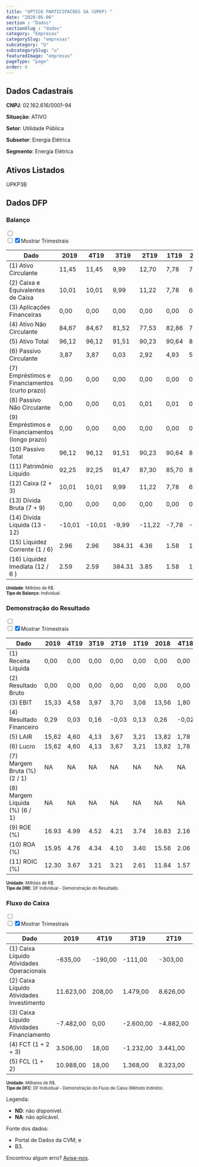 ```yaml
---  
title: "UPTICK PARTICIPACOES SA (UPKP) "  
date: "2020-05-06"  
section : "Dados"  
sectionSlug : "dados"  
category: "Empresas"  
categorySlug: "empresas"  
subcategory: "U"  
subcategorySlug: "u"  
featuredImage: "empresas"  
pageType: "page"  
order: 0  
---
```



## Dados Cadastrais


**CNPJ**: 02.162.616/0001-94

**Situação**: ATIVO

**Setor**: Utilidade Pública

**Subsetor**: Energia Elétrica

**Segmento**: Energia Elétrica


## Ativos Listados


UPKP3B 


## Dados DFP

### Balanço
  
<input type='checkbox' class='toggleCommand' id='toggleBalanco' name='toggleBalanco'>  
<div class='filter-group-balanco'>  
<div class='check_button_balanco'>  
<label for='toggleBalanco'>  
<input type='checkbox' data-filter-col='trimBalanco'><input type='checkbox' data-filter-col='trimBalanco' checked><span>Mostrar Trimestrais</span>  
</label>  
</div>  
</div>  
<div class='overflow balancoTableWrapper'>  
<table class='balancoTable'>  
<thead>  
<tr>  
<th class='dataHeader fixedLeftColumn'>Dado</th>  
<th>2019</th>  
<th class='trimHeader' data-col='trimBalanco'>4T19</th>  
<th class='trimHeader' data-col='trimBalanco'>3T19</th>  
<th class='trimHeader' data-col='trimBalanco'>2T19</th>  
<th class='trimHeader' data-col='trimBalanco'>1T19</th>  
<th>2018</th>  
<th class='trimHeader' data-col='trimBalanco'>4T18</th>  
<th class='trimHeader' data-col='trimBalanco'>3T18</th>  
<th class='trimHeader' data-col='trimBalanco'>2T18</th>  
<th class='trimHeader' data-col='trimBalanco'>1T18</th>  
<th>2017</th>  
<th class='trimHeader' data-col='trimBalanco'>4T17</th>  
<th class='trimHeader' data-col='trimBalanco'>3T17</th>  
<th class='trimHeader' data-col='trimBalanco'>2T17</th>  
<th class='trimHeader' data-col='trimBalanco'>1T17</th>  
<th>2016</th>  
<th class='trimHeader' data-col='trimBalanco'>4T16</th>  
<th class='trimHeader' data-col='trimBalanco'>3T16</th>  
<th class='trimHeader' data-col='trimBalanco'>2T16</th>  
<th class='trimHeader' data-col='trimBalanco'>1T16</th>  
<th>2015</th>  
<th class='trimHeader' data-col='trimBalanco'>4T15</th>  
<th class='trimHeader' data-col='trimBalanco'>3T15</th>  
<th class='trimHeader' data-col='trimBalanco'>2T15</th>  
<th class='trimHeader' data-col='trimBalanco'>1T15</th>  
<th>2014</th>  
<th class='trimHeader' data-col='trimBalanco'>4T14</th>  
<th class='trimHeader' data-col='trimBalanco'>3T14</th>  
<th class='trimHeader' data-col='trimBalanco'>2T14</th>  
<th class='trimHeader' data-col='trimBalanco'>1T14</th>  
<th>2013</th>  
<th class='trimHeader' data-col='trimBalanco'>4T13</th>  
<th class='trimHeader' data-col='trimBalanco'>3T13</th>  
<th class='trimHeader' data-col='trimBalanco'>2T13</th>  
<th class='trimHeader' data-col='trimBalanco'>1T13</th>  
<th>2012</th>  
<th class='trimHeader' data-col='trimBalanco'>4T12</th>  
<th class='trimHeader' data-col='trimBalanco'>3T12</th>  
<th class='trimHeader' data-col='trimBalanco'>2T12</th>  
<th class='trimHeader' data-col='trimBalanco'>1T12</th>  
<th>2011</th>  
<th class='trimHeader' data-col='trimBalanco'>4T11</th>  
<th class='trimHeader' data-col='trimBalanco'>3T11</th>  
<th class='trimHeader' data-col='trimBalanco'>2T11</th>  
<th class='trimHeader' data-col='trimBalanco'>1T11</th>  
<th>2010</th>  
<th class='trimHeader' data-col='trimBalanco'>4T10</th>  
<th class='trimHeader' data-col='trimBalanco'>3T10</th>  
<th class='trimHeader' data-col='trimBalanco'>2T10</th>  
<th class='trimHeader' data-col='trimBalanco'>1T10</th>  
<th>2009</th>  
<th class='trimHeader' data-col='trimBalanco'>4T09</th>  
<th class='trimHeader' data-col='trimBalanco'>3T09</th>  
<th class='trimHeader' data-col='trimBalanco'>2T09</th>  
<th class='trimHeader' data-col='trimBalanco'>1T09</th>  
</tr>  
</thead>  
<tbody>  
<tr class='trContaAtivo'>  
<td class='leftAlignCell rowDescription fixedLeftColumn'>(1) Ativo Circulante</td>  
<td>11,45</td>  
<td data-col='trimBalanco' class='trimData'>11,45</td>  
<td data-col='trimBalanco' class='trimData'>9,99</td>  
<td data-col='trimBalanco' class='trimData'>12,70</td>  
<td data-col='trimBalanco' class='trimData'>7,78</td>  
<td>7,81</td>  
<td data-col='trimBalanco' class='trimData'>7,81</td>  
<td data-col='trimBalanco' class='trimData'>6,53</td>  
<td data-col='trimBalanco' class='trimData'>6,54</td>  
<td data-col='trimBalanco' class='trimData'>15,57</td>  
<td>11,94</td>  
<td data-col='trimBalanco' class='trimData'>11,94</td>  
<td data-col='trimBalanco' class='trimData'>11,63</td>  
<td data-col='trimBalanco' class='trimData'>7,73</td>  
<td data-col='trimBalanco' class='trimData'>17,02</td>  
<td>12,96</td>  
<td data-col='trimBalanco' class='trimData'>12,96</td>  
<td data-col='trimBalanco' class='trimData'>11,34</td>  
<td data-col='trimBalanco' class='trimData'>10,20</td>  
<td data-col='trimBalanco' class='trimData'>4,79</td>  
<td>7,22</td>  
<td data-col='trimBalanco' class='trimData'>7,22</td>  
<td data-col='trimBalanco' class='trimData'>7,11</td>  
<td data-col='trimBalanco' class='trimData'>7,59</td>  
<td data-col='trimBalanco' class='trimData'>7,22</td>  
<td>1,66</td>  
<td data-col='trimBalanco' class='trimData'>1,66</td>  
<td data-col='trimBalanco' class='trimData'>1,66</td>  
<td data-col='trimBalanco' class='trimData'>12,85</td>  
<td data-col='trimBalanco' class='trimData'>2,25</td>  
<td>2,28</td>  
<td data-col='trimBalanco' class='trimData'>2,28</td>  
<td data-col='trimBalanco' class='trimData'>0,24</td>  
<td data-col='trimBalanco' class='trimData'>0,29</td>  
<td data-col='trimBalanco' class='trimData'>2,28</td>  
<td>7,09</td>  
<td data-col='trimBalanco' class='trimData'>7,09</td>  
<td data-col='trimBalanco' class='trimData'>4,49</td>  
<td data-col='trimBalanco' class='trimData'>3,74</td>  
<td data-col='trimBalanco' class='trimData'>2,29</td>  
<td>4,73</td>  
<td data-col='trimBalanco' class='trimData'>4,73</td>  
<td data-col='trimBalanco' class='trimData'>4,45</td>  
<td data-col='trimBalanco' class='trimData'>7,15</td>  
<td data-col='trimBalanco' class='trimData'>4,73</td>  
<td>5,95</td>  
<td data-col='trimBalanco' class='trimData'>5,95</td>  
<td data-col='trimBalanco' class='trimData'>5,95</td>  
<td data-col='trimBalanco' class='trimData'>5,95</td>  
<td data-col='trimBalanco' class='trimData'>5,95</td>  
<td>3,70</td>  
<td data-col='trimBalanco' class='trimData'>3,70</td>  
<td data-col='trimBalanco' class='trimData'>ND</td>  
<td data-col='trimBalanco' class='trimData'>ND</td>  
<td data-col='trimBalanco' class='trimData'>ND</td>  
</tr>  
<tr class='trContaAtivo'>  
<td class='leftAlignCell rowDescription fixedLeftColumn'>(2) Caixa e Equivalentes de Caixa</td>  
<td>10,01</td>  
<td data-col='trimBalanco' class='trimData'>10,01</td>  
<td data-col='trimBalanco' class='trimData'>9,99</td>  
<td data-col='trimBalanco' class='trimData'>11,22</td>  
<td data-col='trimBalanco' class='trimData'>7,78</td>  
<td>6,50</td>  
<td data-col='trimBalanco' class='trimData'>6,50</td>  
<td data-col='trimBalanco' class='trimData'>6,53</td>  
<td data-col='trimBalanco' class='trimData'>1,67</td>  
<td data-col='trimBalanco' class='trimData'>12,05</td>  
<td>11,94</td>  
<td data-col='trimBalanco' class='trimData'>11,94</td>  
<td data-col='trimBalanco' class='trimData'>11,63</td>  
<td data-col='trimBalanco' class='trimData'>6,32</td>  
<td data-col='trimBalanco' class='trimData'>17,02</td>  
<td>12,26</td>  
<td data-col='trimBalanco' class='trimData'>12,26</td>  
<td data-col='trimBalanco' class='trimData'>11,34</td>  
<td data-col='trimBalanco' class='trimData'>10,20</td>  
<td data-col='trimBalanco' class='trimData'>4,79</td>  
<td>7,22</td>  
<td data-col='trimBalanco' class='trimData'>7,22</td>  
<td data-col='trimBalanco' class='trimData'>2,25</td>  
<td data-col='trimBalanco' class='trimData'>7,00</td>  
<td data-col='trimBalanco' class='trimData'>7,22</td>  
<td>0,34</td>  
<td data-col='trimBalanco' class='trimData'>0,34</td>  
<td data-col='trimBalanco' class='trimData'>0,34</td>  
<td data-col='trimBalanco' class='trimData'>12,85</td>  
<td data-col='trimBalanco' class='trimData'>2,10</td>  
<td>0,20</td>  
<td data-col='trimBalanco' class='trimData'>0,20</td>  
<td data-col='trimBalanco' class='trimData'>0,24</td>  
<td data-col='trimBalanco' class='trimData'>0,29</td>  
<td data-col='trimBalanco' class='trimData'>0,20</td>  
<td>4,46</td>  
<td data-col='trimBalanco' class='trimData'>4,46</td>  
<td data-col='trimBalanco' class='trimData'>2,71</td>  
<td data-col='trimBalanco' class='trimData'>1,97</td>  
<td data-col='trimBalanco' class='trimData'>2,29</td>  
<td>4,47</td>  
<td data-col='trimBalanco' class='trimData'>4,47</td>  
<td data-col='trimBalanco' class='trimData'>3,92</td>  
<td data-col='trimBalanco' class='trimData'>6,61</td>  
<td data-col='trimBalanco' class='trimData'>4,47</td>  
<td>5,52</td>  
<td data-col='trimBalanco' class='trimData'>5,52</td>  
<td data-col='trimBalanco' class='trimData'>5,52</td>  
<td data-col='trimBalanco' class='trimData'>5,52</td>  
<td data-col='trimBalanco' class='trimData'>5,52</td>  
<td>3,29</td>  
<td data-col='trimBalanco' class='trimData'>3,29</td>  
<td data-col='trimBalanco' class='trimData'>ND</td>  
<td data-col='trimBalanco' class='trimData'>ND</td>  
<td data-col='trimBalanco' class='trimData'>ND</td>  
</tr>  
<tr class='trContaAtivo'>  
<td class='leftAlignCell rowDescription fixedLeftColumn'>(3) Aplicações Financeiras</td>  
<td>0,00</td>  
<td data-col='trimBalanco' class='trimData'>0,00</td>  
<td data-col='trimBalanco' class='trimData'>0,00</td>  
<td data-col='trimBalanco' class='trimData'>0,00</td>  
<td data-col='trimBalanco' class='trimData'>0,00</td>  
<td>0,00</td>  
<td data-col='trimBalanco' class='trimData'>0,00</td>  
<td data-col='trimBalanco' class='trimData'>0,00</td>  
<td data-col='trimBalanco' class='trimData'>0,00</td>  
<td data-col='trimBalanco' class='trimData'>0,00</td>  
<td>0,00</td>  
<td data-col='trimBalanco' class='trimData'>0,00</td>  
<td data-col='trimBalanco' class='trimData'>0,00</td>  
<td data-col='trimBalanco' class='trimData'>0,00</td>  
<td data-col='trimBalanco' class='trimData'>0,00</td>  
<td>0,00</td>  
<td data-col='trimBalanco' class='trimData'>0,00</td>  
<td data-col='trimBalanco' class='trimData'>0,00</td>  
<td data-col='trimBalanco' class='trimData'>0,00</td>  
<td data-col='trimBalanco' class='trimData'>0,00</td>  
<td>0,00</td>  
<td data-col='trimBalanco' class='trimData'>0,00</td>  
<td data-col='trimBalanco' class='trimData'>0,00</td>  
<td data-col='trimBalanco' class='trimData'>0,00</td>  
<td data-col='trimBalanco' class='trimData'>0,00</td>  
<td>0,00</td>  
<td data-col='trimBalanco' class='trimData'>0,00</td>  
<td data-col='trimBalanco' class='trimData'>0,00</td>  
<td data-col='trimBalanco' class='trimData'>0,00</td>  
<td data-col='trimBalanco' class='trimData'>0,00</td>  
<td>0,00</td>  
<td data-col='trimBalanco' class='trimData'>0,00</td>  
<td data-col='trimBalanco' class='trimData'>0,00</td>  
<td data-col='trimBalanco' class='trimData'>0,00</td>  
<td data-col='trimBalanco' class='trimData'>0,00</td>  
<td>0,00</td>  
<td data-col='trimBalanco' class='trimData'>0,00</td>  
<td data-col='trimBalanco' class='trimData'>0,00</td>  
<td data-col='trimBalanco' class='trimData'>0,00</td>  
<td data-col='trimBalanco' class='trimData'>0,00</td>  
<td>0,00</td>  
<td data-col='trimBalanco' class='trimData'>0,00</td>  
<td data-col='trimBalanco' class='trimData'>0,00</td>  
<td data-col='trimBalanco' class='trimData'>0,00</td>  
<td data-col='trimBalanco' class='trimData'>0,00</td>  
<td>0,00</td>  
<td data-col='trimBalanco' class='trimData'>0,00</td>  
<td data-col='trimBalanco' class='trimData'>0,00</td>  
<td data-col='trimBalanco' class='trimData'>0,00</td>  
<td data-col='trimBalanco' class='trimData'>0,00</td>  
<td>0,00</td>  
<td data-col='trimBalanco' class='trimData'>0,00</td>  
<td data-col='trimBalanco' class='trimData'>ND</td>  
<td data-col='trimBalanco' class='trimData'>ND</td>  
<td data-col='trimBalanco' class='trimData'>ND</td>  
</tr>  
<tr class='trContaAtivo'>  
<td class='leftAlignCell rowDescription fixedLeftColumn'>(4) Ativo Não Circulante</td>  
<td>84,67</td>  
<td data-col='trimBalanco' class='trimData'>84,67</td>  
<td data-col='trimBalanco' class='trimData'>81,52</td>  
<td data-col='trimBalanco' class='trimData'>77,53</td>  
<td data-col='trimBalanco' class='trimData'>82,86</td>  
<td>79,36</td>  
<td data-col='trimBalanco' class='trimData'>79,36</td>  
<td data-col='trimBalanco' class='trimData'>78,75</td>  
<td data-col='trimBalanco' class='trimData'>73,72</td>  
<td data-col='trimBalanco' class='trimData'>71,56</td>  
<td>72,73</td>  
<td data-col='trimBalanco' class='trimData'>72,73</td>  
<td data-col='trimBalanco' class='trimData'>69,52</td>  
<td data-col='trimBalanco' class='trimData'>72,21</td>  
<td data-col='trimBalanco' class='trimData'>69,85</td>  
<td>71,78</td>  
<td data-col='trimBalanco' class='trimData'>71,78</td>  
<td data-col='trimBalanco' class='trimData'>69,84</td>  
<td data-col='trimBalanco' class='trimData'>72,18</td>  
<td data-col='trimBalanco' class='trimData'>75,89</td>  
<td>73,02</td>  
<td data-col='trimBalanco' class='trimData'>73,02</td>  
<td data-col='trimBalanco' class='trimData'>69,27</td>  
<td data-col='trimBalanco' class='trimData'>72,20</td>  
<td data-col='trimBalanco' class='trimData'>73,08</td>  
<td>72,95</td>  
<td data-col='trimBalanco' class='trimData'>72,95</td>  
<td data-col='trimBalanco' class='trimData'>71,78</td>  
<td data-col='trimBalanco' class='trimData'>69,43</td>  
<td data-col='trimBalanco' class='trimData'>77,13</td>  
<td>75,56</td>  
<td data-col='trimBalanco' class='trimData'>75,56</td>  
<td data-col='trimBalanco' class='trimData'>74,60</td>  
<td data-col='trimBalanco' class='trimData'>71,57</td>  
<td data-col='trimBalanco' class='trimData'>75,19</td>  
<td>65,15</td>  
<td data-col='trimBalanco' class='trimData'>71,59</td>  
<td data-col='trimBalanco' class='trimData'>71,71</td>  
<td data-col='trimBalanco' class='trimData'>68,44</td>  
<td data-col='trimBalanco' class='trimData'>74,61</td>  
<td>68,18</td>  
<td data-col='trimBalanco' class='trimData'>68,18</td>  
<td data-col='trimBalanco' class='trimData'>63,51</td>  
<td data-col='trimBalanco' class='trimData'>64,03</td>  
<td data-col='trimBalanco' class='trimData'>68,18</td>  
<td>64,85</td>  
<td data-col='trimBalanco' class='trimData'>64,85</td>  
<td data-col='trimBalanco' class='trimData'>64,85</td>  
<td data-col='trimBalanco' class='trimData'>64,85</td>  
<td data-col='trimBalanco' class='trimData'>64,85</td>  
<td>60,95</td>  
<td data-col='trimBalanco' class='trimData'>60,95</td>  
<td data-col='trimBalanco' class='trimData'>ND</td>  
<td data-col='trimBalanco' class='trimData'>ND</td>  
<td data-col='trimBalanco' class='trimData'>ND</td>  
</tr>  
<tr class='trContaAtivo'>  
<td class='leftAlignCell rowDescription fixedLeftColumn'>(5) Ativo Total</td>  
<td>96,12</td>  
<td data-col='trimBalanco' class='trimData'>96,12</td>  
<td data-col='trimBalanco' class='trimData'>91,51</td>  
<td data-col='trimBalanco' class='trimData'>90,23</td>  
<td data-col='trimBalanco' class='trimData'>90,64</td>  
<td>87,17</td>  
<td data-col='trimBalanco' class='trimData'>87,17</td>  
<td data-col='trimBalanco' class='trimData'>85,28</td>  
<td data-col='trimBalanco' class='trimData'>80,26</td>  
<td data-col='trimBalanco' class='trimData'>87,14</td>  
<td>84,67</td>  
<td data-col='trimBalanco' class='trimData'>84,67</td>  
<td data-col='trimBalanco' class='trimData'>81,14</td>  
<td data-col='trimBalanco' class='trimData'>79,95</td>  
<td data-col='trimBalanco' class='trimData'>86,86</td>  
<td>84,75</td>  
<td data-col='trimBalanco' class='trimData'>84,75</td>  
<td data-col='trimBalanco' class='trimData'>81,18</td>  
<td data-col='trimBalanco' class='trimData'>82,38</td>  
<td data-col='trimBalanco' class='trimData'>80,68</td>  
<td>80,24</td>  
<td data-col='trimBalanco' class='trimData'>80,24</td>  
<td data-col='trimBalanco' class='trimData'>76,38</td>  
<td data-col='trimBalanco' class='trimData'>79,79</td>  
<td data-col='trimBalanco' class='trimData'>80,31</td>  
<td>74,61</td>  
<td data-col='trimBalanco' class='trimData'>74,61</td>  
<td data-col='trimBalanco' class='trimData'>73,44</td>  
<td data-col='trimBalanco' class='trimData'>82,28</td>  
<td data-col='trimBalanco' class='trimData'>79,39</td>  
<td>77,84</td>  
<td data-col='trimBalanco' class='trimData'>77,84</td>  
<td data-col='trimBalanco' class='trimData'>74,84</td>  
<td data-col='trimBalanco' class='trimData'>71,86</td>  
<td data-col='trimBalanco' class='trimData'>77,47</td>  
<td>72,23</td>  
<td data-col='trimBalanco' class='trimData'>78,68</td>  
<td data-col='trimBalanco' class='trimData'>76,20</td>  
<td data-col='trimBalanco' class='trimData'>72,19</td>  
<td data-col='trimBalanco' class='trimData'>76,90</td>  
<td>72,92</td>  
<td data-col='trimBalanco' class='trimData'>72,92</td>  
<td data-col='trimBalanco' class='trimData'>67,96</td>  
<td data-col='trimBalanco' class='trimData'>71,18</td>  
<td data-col='trimBalanco' class='trimData'>72,92</td>  
<td>70,80</td>  
<td data-col='trimBalanco' class='trimData'>70,80</td>  
<td data-col='trimBalanco' class='trimData'>70,80</td>  
<td data-col='trimBalanco' class='trimData'>70,80</td>  
<td data-col='trimBalanco' class='trimData'>70,80</td>  
<td>64,66</td>  
<td data-col='trimBalanco' class='trimData'>64,66</td>  
<td data-col='trimBalanco' class='trimData'>ND</td>  
<td data-col='trimBalanco' class='trimData'>ND</td>  
<td data-col='trimBalanco' class='trimData'>ND</td>  
</tr>  
<tr class='trContaPassivo'>  
<td class='leftAlignCell rowDescription fixedLeftColumn'>(6) Passivo Circulante</td>  
<td>3,87</td>  
<td data-col='trimBalanco' class='trimData'>3,87</td>  
<td data-col='trimBalanco' class='trimData'>0,03</td>  
<td data-col='trimBalanco' class='trimData'>2,92</td>  
<td data-col='trimBalanco' class='trimData'>4,93</td>  
<td>5,04</td>  
<td data-col='trimBalanco' class='trimData'>5,04</td>  
<td data-col='trimBalanco' class='trimData'>2,01</td>  
<td data-col='trimBalanco' class='trimData'>2,15</td>  
<td data-col='trimBalanco' class='trimData'>5,55</td>  
<td>5,55</td>  
<td data-col='trimBalanco' class='trimData'>5,55</td>  
<td data-col='trimBalanco' class='trimData'>0,96</td>  
<td data-col='trimBalanco' class='trimData'>0,82</td>  
<td data-col='trimBalanco' class='trimData'>4,41</td>  
<td>4,37</td>  
<td data-col='trimBalanco' class='trimData'>4,37</td>  
<td data-col='trimBalanco' class='trimData'>0,54</td>  
<td data-col='trimBalanco' class='trimData'>4,04</td>  
<td data-col='trimBalanco' class='trimData'>4,03</td>  
<td>3,18</td>  
<td data-col='trimBalanco' class='trimData'>3,18</td>  
<td data-col='trimBalanco' class='trimData'>0,69</td>  
<td data-col='trimBalanco' class='trimData'>5,50</td>  
<td data-col='trimBalanco' class='trimData'>6,50</td>  
<td>5,80</td>  
<td data-col='trimBalanco' class='trimData'>5,80</td>  
<td data-col='trimBalanco' class='trimData'>5,62</td>  
<td data-col='trimBalanco' class='trimData'>5,30</td>  
<td data-col='trimBalanco' class='trimData'>5,13</td>  
<td>5,33</td>  
<td data-col='trimBalanco' class='trimData'>5,33</td>  
<td data-col='trimBalanco' class='trimData'>0,02</td>  
<td data-col='trimBalanco' class='trimData'>0,02</td>  
<td data-col='trimBalanco' class='trimData'>5,33</td>  
<td>5,71</td>  
<td data-col='trimBalanco' class='trimData'>5,71</td>  
<td data-col='trimBalanco' class='trimData'>0,04</td>  
<td data-col='trimBalanco' class='trimData'>0,02</td>  
<td data-col='trimBalanco' class='trimData'>0,02</td>  
<td>2,54</td>  
<td data-col='trimBalanco' class='trimData'>2,54</td>  
<td data-col='trimBalanco' class='trimData'>0,42</td>  
<td data-col='trimBalanco' class='trimData'>2,62</td>  
<td data-col='trimBalanco' class='trimData'>2,54</td>  
<td>7,31</td>  
<td data-col='trimBalanco' class='trimData'>7,31</td>  
<td data-col='trimBalanco' class='trimData'>7,31</td>  
<td data-col='trimBalanco' class='trimData'>7,31</td>  
<td data-col='trimBalanco' class='trimData'>7,31</td>  
<td>2,31</td>  
<td data-col='trimBalanco' class='trimData'>2,31</td>  
<td data-col='trimBalanco' class='trimData'>ND</td>  
<td data-col='trimBalanco' class='trimData'>ND</td>  
<td data-col='trimBalanco' class='trimData'>ND</td>  
</tr>  
<tr class='trContaPassivo'>  
<td class='leftAlignCell rowDescription fixedLeftColumn'>(7) Empréstimos e Financiamentos (curto prazo)</td>  
<td>0,00</td>  
<td data-col='trimBalanco' class='trimData'>0,00</td>  
<td data-col='trimBalanco' class='trimData'>0,00</td>  
<td data-col='trimBalanco' class='trimData'>0,00</td>  
<td data-col='trimBalanco' class='trimData'>0,00</td>  
<td>0,00</td>  
<td data-col='trimBalanco' class='trimData'>0,00</td>  
<td data-col='trimBalanco' class='trimData'>0,00</td>  
<td data-col='trimBalanco' class='trimData'>0,00</td>  
<td data-col='trimBalanco' class='trimData'>0,00</td>  
<td>0,00</td>  
<td data-col='trimBalanco' class='trimData'>0,00</td>  
<td data-col='trimBalanco' class='trimData'>0,00</td>  
<td data-col='trimBalanco' class='trimData'>0,00</td>  
<td data-col='trimBalanco' class='trimData'>0,00</td>  
<td>0,00</td>  
<td data-col='trimBalanco' class='trimData'>0,00</td>  
<td data-col='trimBalanco' class='trimData'>0,00</td>  
<td data-col='trimBalanco' class='trimData'>0,00</td>  
<td data-col='trimBalanco' class='trimData'>0,00</td>  
<td>0,00</td>  
<td data-col='trimBalanco' class='trimData'>0,00</td>  
<td data-col='trimBalanco' class='trimData'>0,00</td>  
<td data-col='trimBalanco' class='trimData'>0,00</td>  
<td data-col='trimBalanco' class='trimData'>0,00</td>  
<td>0,00</td>  
<td data-col='trimBalanco' class='trimData'>0,00</td>  
<td data-col='trimBalanco' class='trimData'>0,00</td>  
<td data-col='trimBalanco' class='trimData'>0,00</td>  
<td data-col='trimBalanco' class='trimData'>0,00</td>  
<td>0,00</td>  
<td data-col='trimBalanco' class='trimData'>0,00</td>  
<td data-col='trimBalanco' class='trimData'>0,00</td>  
<td data-col='trimBalanco' class='trimData'>0,00</td>  
<td data-col='trimBalanco' class='trimData'>0,00</td>  
<td>0,00</td>  
<td data-col='trimBalanco' class='trimData'>0,00</td>  
<td data-col='trimBalanco' class='trimData'>0,00</td>  
<td data-col='trimBalanco' class='trimData'>0,00</td>  
<td data-col='trimBalanco' class='trimData'>0,00</td>  
<td>0,00</td>  
<td data-col='trimBalanco' class='trimData'>0,00</td>  
<td data-col='trimBalanco' class='trimData'>0,00</td>  
<td data-col='trimBalanco' class='trimData'>0,00</td>  
<td data-col='trimBalanco' class='trimData'>0,00</td>  
<td>0,00</td>  
<td data-col='trimBalanco' class='trimData'>0,00</td>  
<td data-col='trimBalanco' class='trimData'>0,00</td>  
<td data-col='trimBalanco' class='trimData'>0,00</td>  
<td data-col='trimBalanco' class='trimData'>0,00</td>  
<td>0,00</td>  
<td data-col='trimBalanco' class='trimData'>0,00</td>  
<td data-col='trimBalanco' class='trimData'>ND</td>  
<td data-col='trimBalanco' class='trimData'>ND</td>  
<td data-col='trimBalanco' class='trimData'>ND</td>  
</tr>  
<tr class='trContaPassivo'>  
<td class='leftAlignCell rowDescription fixedLeftColumn'>(8) Passivo Não Circulante</td>  
<td>0,00</td>  
<td data-col='trimBalanco' class='trimData'>0,00</td>  
<td data-col='trimBalanco' class='trimData'>0,01</td>  
<td data-col='trimBalanco' class='trimData'>0,01</td>  
<td data-col='trimBalanco' class='trimData'>0,01</td>  
<td>0,01</td>  
<td data-col='trimBalanco' class='trimData'>0,01</td>  
<td data-col='trimBalanco' class='trimData'>0,01</td>  
<td data-col='trimBalanco' class='trimData'>0,01</td>  
<td data-col='trimBalanco' class='trimData'>0,01</td>  
<td>0,01</td>  
<td data-col='trimBalanco' class='trimData'>0,01</td>  
<td data-col='trimBalanco' class='trimData'>0,01</td>  
<td data-col='trimBalanco' class='trimData'>0,01</td>  
<td data-col='trimBalanco' class='trimData'>0,01</td>  
<td>0,01</td>  
<td data-col='trimBalanco' class='trimData'>0,01</td>  
<td data-col='trimBalanco' class='trimData'>0,01</td>  
<td data-col='trimBalanco' class='trimData'>0,01</td>  
<td data-col='trimBalanco' class='trimData'>0,01</td>  
<td>0,01</td>  
<td data-col='trimBalanco' class='trimData'>0,01</td>  
<td data-col='trimBalanco' class='trimData'>0,01</td>  
<td data-col='trimBalanco' class='trimData'>0,01</td>  
<td data-col='trimBalanco' class='trimData'>0,01</td>  
<td>0,01</td>  
<td data-col='trimBalanco' class='trimData'>0,01</td>  
<td data-col='trimBalanco' class='trimData'>0,01</td>  
<td data-col='trimBalanco' class='trimData'>0,01</td>  
<td data-col='trimBalanco' class='trimData'>0,01</td>  
<td>0,01</td>  
<td data-col='trimBalanco' class='trimData'>0,01</td>  
<td data-col='trimBalanco' class='trimData'>0,01</td>  
<td data-col='trimBalanco' class='trimData'>0,01</td>  
<td data-col='trimBalanco' class='trimData'>0,01</td>  
<td>0,01</td>  
<td data-col='trimBalanco' class='trimData'>0,01</td>  
<td data-col='trimBalanco' class='trimData'>0,01</td>  
<td data-col='trimBalanco' class='trimData'>0,01</td>  
<td data-col='trimBalanco' class='trimData'>0,01</td>  
<td>0,01</td>  
<td data-col='trimBalanco' class='trimData'>0,01</td>  
<td data-col='trimBalanco' class='trimData'>0,01</td>  
<td data-col='trimBalanco' class='trimData'>0,01</td>  
<td data-col='trimBalanco' class='trimData'>0,01</td>  
<td>0,01</td>  
<td data-col='trimBalanco' class='trimData'>0,01</td>  
<td data-col='trimBalanco' class='trimData'>0,01</td>  
<td data-col='trimBalanco' class='trimData'>0,01</td>  
<td data-col='trimBalanco' class='trimData'>0,01</td>  
<td>0,00</td>  
<td data-col='trimBalanco' class='trimData'>0,00</td>  
<td data-col='trimBalanco' class='trimData'>ND</td>  
<td data-col='trimBalanco' class='trimData'>ND</td>  
<td data-col='trimBalanco' class='trimData'>ND</td>  
</tr>  
<tr class='trContaPassivo'>  
<td class='leftAlignCell rowDescription fixedLeftColumn'>(9) Empréstimos e Financiamentos (longo prazo)</td>  
<td>0,00</td>  
<td data-col='trimBalanco' class='trimData'>0,00</td>  
<td data-col='trimBalanco' class='trimData'>0,00</td>  
<td data-col='trimBalanco' class='trimData'>0,00</td>  
<td data-col='trimBalanco' class='trimData'>0,00</td>  
<td>0,00</td>  
<td data-col='trimBalanco' class='trimData'>0,00</td>  
<td data-col='trimBalanco' class='trimData'>0,00</td>  
<td data-col='trimBalanco' class='trimData'>0,00</td>  
<td data-col='trimBalanco' class='trimData'>0,00</td>  
<td>0,00</td>  
<td data-col='trimBalanco' class='trimData'>0,00</td>  
<td data-col='trimBalanco' class='trimData'>0,00</td>  
<td data-col='trimBalanco' class='trimData'>0,00</td>  
<td data-col='trimBalanco' class='trimData'>0,00</td>  
<td>0,00</td>  
<td data-col='trimBalanco' class='trimData'>0,00</td>  
<td data-col='trimBalanco' class='trimData'>0,00</td>  
<td data-col='trimBalanco' class='trimData'>0,00</td>  
<td data-col='trimBalanco' class='trimData'>0,00</td>  
<td>0,00</td>  
<td data-col='trimBalanco' class='trimData'>0,00</td>  
<td data-col='trimBalanco' class='trimData'>0,00</td>  
<td data-col='trimBalanco' class='trimData'>0,00</td>  
<td data-col='trimBalanco' class='trimData'>0,00</td>  
<td>0,00</td>  
<td data-col='trimBalanco' class='trimData'>0,00</td>  
<td data-col='trimBalanco' class='trimData'>0,00</td>  
<td data-col='trimBalanco' class='trimData'>0,00</td>  
<td data-col='trimBalanco' class='trimData'>0,00</td>  
<td>0,00</td>  
<td data-col='trimBalanco' class='trimData'>0,00</td>  
<td data-col='trimBalanco' class='trimData'>0,00</td>  
<td data-col='trimBalanco' class='trimData'>0,00</td>  
<td data-col='trimBalanco' class='trimData'>0,00</td>  
<td>0,00</td>  
<td data-col='trimBalanco' class='trimData'>0,00</td>  
<td data-col='trimBalanco' class='trimData'>0,00</td>  
<td data-col='trimBalanco' class='trimData'>0,00</td>  
<td data-col='trimBalanco' class='trimData'>0,00</td>  
<td>0,00</td>  
<td data-col='trimBalanco' class='trimData'>0,00</td>  
<td data-col='trimBalanco' class='trimData'>0,00</td>  
<td data-col='trimBalanco' class='trimData'>0,00</td>  
<td data-col='trimBalanco' class='trimData'>0,00</td>  
<td>0,00</td>  
<td data-col='trimBalanco' class='trimData'>0,00</td>  
<td data-col='trimBalanco' class='trimData'>0,00</td>  
<td data-col='trimBalanco' class='trimData'>0,00</td>  
<td data-col='trimBalanco' class='trimData'>0,00</td>  
<td>0,00</td>  
<td data-col='trimBalanco' class='trimData'>0,00</td>  
<td data-col='trimBalanco' class='trimData'>ND</td>  
<td data-col='trimBalanco' class='trimData'>ND</td>  
<td data-col='trimBalanco' class='trimData'>ND</td>  
</tr>  
<tr class='trContaPassivo'>  
<td class='leftAlignCell rowDescription fixedLeftColumn'>(10) Passivo Total</td>  
<td>96,12</td>  
<td data-col='trimBalanco' class='trimData'>96,12</td>  
<td data-col='trimBalanco' class='trimData'>91,51</td>  
<td data-col='trimBalanco' class='trimData'>90,23</td>  
<td data-col='trimBalanco' class='trimData'>90,64</td>  
<td>87,17</td>  
<td data-col='trimBalanco' class='trimData'>87,17</td>  
<td data-col='trimBalanco' class='trimData'>85,28</td>  
<td data-col='trimBalanco' class='trimData'>80,26</td>  
<td data-col='trimBalanco' class='trimData'>87,14</td>  
<td>84,67</td>  
<td data-col='trimBalanco' class='trimData'>84,67</td>  
<td data-col='trimBalanco' class='trimData'>81,14</td>  
<td data-col='trimBalanco' class='trimData'>79,95</td>  
<td data-col='trimBalanco' class='trimData'>86,86</td>  
<td>84,75</td>  
<td data-col='trimBalanco' class='trimData'>84,75</td>  
<td data-col='trimBalanco' class='trimData'>81,18</td>  
<td data-col='trimBalanco' class='trimData'>82,38</td>  
<td data-col='trimBalanco' class='trimData'>80,68</td>  
<td>80,24</td>  
<td data-col='trimBalanco' class='trimData'>80,24</td>  
<td data-col='trimBalanco' class='trimData'>76,38</td>  
<td data-col='trimBalanco' class='trimData'>79,79</td>  
<td data-col='trimBalanco' class='trimData'>80,31</td>  
<td>74,61</td>  
<td data-col='trimBalanco' class='trimData'>74,61</td>  
<td data-col='trimBalanco' class='trimData'>73,44</td>  
<td data-col='trimBalanco' class='trimData'>82,28</td>  
<td data-col='trimBalanco' class='trimData'>79,39</td>  
<td>77,84</td>  
<td data-col='trimBalanco' class='trimData'>77,84</td>  
<td data-col='trimBalanco' class='trimData'>74,84</td>  
<td data-col='trimBalanco' class='trimData'>71,86</td>  
<td data-col='trimBalanco' class='trimData'>77,47</td>  
<td>72,23</td>  
<td data-col='trimBalanco' class='trimData'>78,68</td>  
<td data-col='trimBalanco' class='trimData'>76,20</td>  
<td data-col='trimBalanco' class='trimData'>72,19</td>  
<td data-col='trimBalanco' class='trimData'>76,90</td>  
<td>72,92</td>  
<td data-col='trimBalanco' class='trimData'>72,92</td>  
<td data-col='trimBalanco' class='trimData'>67,96</td>  
<td data-col='trimBalanco' class='trimData'>71,18</td>  
<td data-col='trimBalanco' class='trimData'>72,92</td>  
<td>70,80</td>  
<td data-col='trimBalanco' class='trimData'>70,80</td>  
<td data-col='trimBalanco' class='trimData'>70,80</td>  
<td data-col='trimBalanco' class='trimData'>70,80</td>  
<td data-col='trimBalanco' class='trimData'>70,80</td>  
<td>64,66</td>  
<td data-col='trimBalanco' class='trimData'>64,66</td>  
<td data-col='trimBalanco' class='trimData'>ND</td>  
<td data-col='trimBalanco' class='trimData'>ND</td>  
<td data-col='trimBalanco' class='trimData'>ND</td>  
</tr>  
<tr class='trContaPassivo'>  
<td class='leftAlignCell rowDescription fixedLeftColumn'>(11) Patrimônio Líquido</td>  
<td>92,25</td>  
<td data-col='trimBalanco' class='trimData'>92,25</td>  
<td data-col='trimBalanco' class='trimData'>91,47</td>  
<td data-col='trimBalanco' class='trimData'>87,30</td>  
<td data-col='trimBalanco' class='trimData'>85,70</td>  
<td>82,12</td>  
<td data-col='trimBalanco' class='trimData'>82,12</td>  
<td data-col='trimBalanco' class='trimData'>83,26</td>  
<td data-col='trimBalanco' class='trimData'>78,10</td>  
<td data-col='trimBalanco' class='trimData'>81,58</td>  
<td>79,11</td>  
<td data-col='trimBalanco' class='trimData'>79,11</td>  
<td data-col='trimBalanco' class='trimData'>80,17</td>  
<td data-col='trimBalanco' class='trimData'>79,11</td>  
<td data-col='trimBalanco' class='trimData'>82,44</td>  
<td>80,37</td>  
<td data-col='trimBalanco' class='trimData'>80,37</td>  
<td data-col='trimBalanco' class='trimData'>80,63</td>  
<td data-col='trimBalanco' class='trimData'>78,32</td>  
<td data-col='trimBalanco' class='trimData'>76,64</td>  
<td>77,05</td>  
<td data-col='trimBalanco' class='trimData'>77,05</td>  
<td data-col='trimBalanco' class='trimData'>75,68</td>  
<td data-col='trimBalanco' class='trimData'>74,28</td>  
<td data-col='trimBalanco' class='trimData'>73,79</td>  
<td>68,80</td>  
<td data-col='trimBalanco' class='trimData'>68,80</td>  
<td data-col='trimBalanco' class='trimData'>67,80</td>  
<td data-col='trimBalanco' class='trimData'>76,96</td>  
<td data-col='trimBalanco' class='trimData'>74,25</td>  
<td>72,50</td>  
<td data-col='trimBalanco' class='trimData'>72,50</td>  
<td data-col='trimBalanco' class='trimData'>74,81</td>  
<td data-col='trimBalanco' class='trimData'>71,83</td>  
<td data-col='trimBalanco' class='trimData'>72,13</td>  
<td>66,52</td>  
<td data-col='trimBalanco' class='trimData'>72,96</td>  
<td data-col='trimBalanco' class='trimData'>76,15</td>  
<td data-col='trimBalanco' class='trimData'>72,15</td>  
<td data-col='trimBalanco' class='trimData'>76,87</td>  
<td>70,36</td>  
<td data-col='trimBalanco' class='trimData'>70,36</td>  
<td data-col='trimBalanco' class='trimData'>67,52</td>  
<td data-col='trimBalanco' class='trimData'>68,55</td>  
<td data-col='trimBalanco' class='trimData'>70,36</td>  
<td>63,48</td>  
<td data-col='trimBalanco' class='trimData'>63,48</td>  
<td data-col='trimBalanco' class='trimData'>63,48</td>  
<td data-col='trimBalanco' class='trimData'>63,48</td>  
<td data-col='trimBalanco' class='trimData'>63,48</td>  
<td>62,34</td>  
<td data-col='trimBalanco' class='trimData'>62,34</td>  
<td data-col='trimBalanco' class='trimData'>ND</td>  
<td data-col='trimBalanco' class='trimData'>ND</td>  
<td data-col='trimBalanco' class='trimData'>ND</td>  
</tr>  
<tr>  
<td class='leftAlignCell rowDescription fixedLeftColumn'>(12) Caixa (2 + 3)</td>  
<td class='positiveNumber'>10,01</td>  
<td class='positiveNumber trimData' data-col='trimBalanco'>10,01</td>  
<td class='positiveNumber trimData' data-col='trimBalanco'>9,99</td>  
<td class='positiveNumber trimData' data-col='trimBalanco'>11,22</td>  
<td class='positiveNumber trimData' data-col='trimBalanco'>7,78</td>  
<td class='positiveNumber'>6,50</td>  
<td class='positiveNumber trimData' data-col='trimBalanco'>6,50</td>  
<td class='positiveNumber trimData' data-col='trimBalanco'>6,53</td>  
<td class='positiveNumber trimData' data-col='trimBalanco'>1,67</td>  
<td class='positiveNumber trimData' data-col='trimBalanco'>12,05</td>  
<td class='positiveNumber'>11,94</td>  
<td class='positiveNumber trimData' data-col='trimBalanco'>11,94</td>  
<td class='positiveNumber trimData' data-col='trimBalanco'>11,63</td>  
<td class='positiveNumber trimData' data-col='trimBalanco'>6,32</td>  
<td class='positiveNumber trimData' data-col='trimBalanco'>17,02</td>  
<td class='positiveNumber'>12,26</td>  
<td class='positiveNumber trimData' data-col='trimBalanco'>12,26</td>  
<td class='positiveNumber trimData' data-col='trimBalanco'>11,34</td>  
<td class='positiveNumber trimData' data-col='trimBalanco'>10,20</td>  
<td class='positiveNumber trimData' data-col='trimBalanco'>4,79</td>  
<td class='positiveNumber'>7,22</td>  
<td class='positiveNumber trimData' data-col='trimBalanco'>7,22</td>  
<td class='positiveNumber trimData' data-col='trimBalanco'>2,25</td>  
<td class='positiveNumber trimData' data-col='trimBalanco'>7,00</td>  
<td class='positiveNumber trimData' data-col='trimBalanco'>7,22</td>  
<td class='positiveNumber'>0,34</td>  
<td class='positiveNumber trimData' data-col='trimBalanco'>0,34</td>  
<td class='positiveNumber trimData' data-col='trimBalanco'>0,34</td>  
<td class='positiveNumber trimData' data-col='trimBalanco'>12,85</td>  
<td class='positiveNumber trimData' data-col='trimBalanco'>2,10</td>  
<td class='positiveNumber'>0,20</td>  
<td class='positiveNumber trimData' data-col='trimBalanco'>0,20</td>  
<td class='positiveNumber trimData' data-col='trimBalanco'>0,24</td>  
<td class='positiveNumber trimData' data-col='trimBalanco'>0,29</td>  
<td class='positiveNumber trimData' data-col='trimBalanco'>0,20</td>  
<td class='positiveNumber'>4,46</td>  
<td class='positiveNumber trimData' data-col='trimBalanco'>4,46</td>  
<td class='positiveNumber trimData' data-col='trimBalanco'>2,71</td>  
<td class='positiveNumber trimData' data-col='trimBalanco'>1,97</td>  
<td class='positiveNumber trimData' data-col='trimBalanco'>2,29</td>  
<td class='positiveNumber'>4,47</td>  
<td class='positiveNumber trimData' data-col='trimBalanco'>4,47</td>  
<td class='positiveNumber trimData' data-col='trimBalanco'>3,92</td>  
<td class='positiveNumber trimData' data-col='trimBalanco'>6,61</td>  
<td class='positiveNumber trimData' data-col='trimBalanco'>4,47</td>  
<td class='positiveNumber'>5,52</td>  
<td class='positiveNumber trimData' data-col='trimBalanco'>5,52</td>  
<td class='positiveNumber trimData' data-col='trimBalanco'>5,52</td>  
<td class='positiveNumber trimData' data-col='trimBalanco'>5,52</td>  
<td class='positiveNumber trimData' data-col='trimBalanco'>5,52</td>  
<td class='positiveNumber'>3,29</td>  
<td class='positiveNumber trimData' data-col='trimBalanco'>3,29</td>  
<td data-col='trimBalanco' class='trimData'>ND</td>  
<td data-col='trimBalanco' class='trimData'>ND</td>  
<td data-col='trimBalanco' class='trimData'>ND</td>  
</tr>  
<tr class='trDividaBruta'>  
<td class='leftAlignCell rowDescription fixedLeftColumn'>(13) Dívida Bruta (7 + 9)</td>  
<td class='positiveNumber'>0,00</td>  
<td class='positiveNumber trimData' data-col='trimBalanco'>0,00</td>  
<td class='positiveNumber trimData' data-col='trimBalanco'>0,00</td>  
<td class='positiveNumber trimData' data-col='trimBalanco'>0,00</td>  
<td class='positiveNumber trimData' data-col='trimBalanco'>0,00</td>  
<td class='positiveNumber'>0,00</td>  
<td class='positiveNumber trimData' data-col='trimBalanco'>0,00</td>  
<td class='positiveNumber trimData' data-col='trimBalanco'>0,00</td>  
<td class='positiveNumber trimData' data-col='trimBalanco'>0,00</td>  
<td class='positiveNumber trimData' data-col='trimBalanco'>0,00</td>  
<td class='positiveNumber'>0,00</td>  
<td class='positiveNumber trimData' data-col='trimBalanco'>0,00</td>  
<td class='positiveNumber trimData' data-col='trimBalanco'>0,00</td>  
<td class='positiveNumber trimData' data-col='trimBalanco'>0,00</td>  
<td class='positiveNumber trimData' data-col='trimBalanco'>0,00</td>  
<td class='positiveNumber'>0,00</td>  
<td class='positiveNumber trimData' data-col='trimBalanco'>0,00</td>  
<td class='positiveNumber trimData' data-col='trimBalanco'>0,00</td>  
<td class='positiveNumber trimData' data-col='trimBalanco'>0,00</td>  
<td class='positiveNumber trimData' data-col='trimBalanco'>0,00</td>  
<td class='positiveNumber'>0,00</td>  
<td class='positiveNumber trimData' data-col='trimBalanco'>0,00</td>  
<td class='positiveNumber trimData' data-col='trimBalanco'>0,00</td>  
<td class='positiveNumber trimData' data-col='trimBalanco'>0,00</td>  
<td class='positiveNumber trimData' data-col='trimBalanco'>0,00</td>  
<td class='positiveNumber'>0,00</td>  
<td class='positiveNumber trimData' data-col='trimBalanco'>0,00</td>  
<td class='positiveNumber trimData' data-col='trimBalanco'>0,00</td>  
<td class='positiveNumber trimData' data-col='trimBalanco'>0,00</td>  
<td class='positiveNumber trimData' data-col='trimBalanco'>0,00</td>  
<td class='positiveNumber'>0,00</td>  
<td class='positiveNumber trimData' data-col='trimBalanco'>0,00</td>  
<td class='positiveNumber trimData' data-col='trimBalanco'>0,00</td>  
<td class='positiveNumber trimData' data-col='trimBalanco'>0,00</td>  
<td class='positiveNumber trimData' data-col='trimBalanco'>0,00</td>  
<td class='positiveNumber'>0,00</td>  
<td class='positiveNumber trimData' data-col='trimBalanco'>0,00</td>  
<td class='positiveNumber trimData' data-col='trimBalanco'>0,00</td>  
<td class='positiveNumber trimData' data-col='trimBalanco'>0,00</td>  
<td class='positiveNumber trimData' data-col='trimBalanco'>0,00</td>  
<td class='positiveNumber'>0,00</td>  
<td class='positiveNumber trimData' data-col='trimBalanco'>0,00</td>  
<td class='positiveNumber trimData' data-col='trimBalanco'>0,00</td>  
<td class='positiveNumber trimData' data-col='trimBalanco'>0,00</td>  
<td class='positiveNumber trimData' data-col='trimBalanco'>0,00</td>  
<td class='positiveNumber'>0,00</td>  
<td class='positiveNumber trimData' data-col='trimBalanco'>0,00</td>  
<td class='positiveNumber trimData' data-col='trimBalanco'>0,00</td>  
<td class='positiveNumber trimData' data-col='trimBalanco'>0,00</td>  
<td class='positiveNumber trimData' data-col='trimBalanco'>0,00</td>  
<td class='positiveNumber'>0,00</td>  
<td class='positiveNumber trimData' data-col='trimBalanco'>0,00</td>  
<td data-col='trimBalanco' class='trimData'>ND</td>  
<td data-col='trimBalanco' class='trimData'>ND</td>  
<td data-col='trimBalanco' class='trimData'>ND</td>  
</tr>  
<tr>  
<td class='leftAlignCell rowDescription fixedLeftColumn'>(14) Dívida Líquida  (13 - 12)</td>  
<td class='positiveNumber'>-10,01</td>  
<td class='positiveNumber trimData' data-col='trimBalanco'>-10,01</td>  
<td class='positiveNumber trimData' data-col='trimBalanco'>-9,99</td>  
<td class='positiveNumber trimData' data-col='trimBalanco'>-11,22</td>  
<td class='positiveNumber trimData' data-col='trimBalanco'>-7,78</td>  
<td class='positiveNumber'>-6,50</td>  
<td class='positiveNumber trimData' data-col='trimBalanco'>-6,50</td>  
<td class='positiveNumber trimData' data-col='trimBalanco'>-6,53</td>  
<td class='positiveNumber trimData' data-col='trimBalanco'>-1,67</td>  
<td class='positiveNumber trimData' data-col='trimBalanco'>-12,05</td>  
<td class='positiveNumber'>-11,94</td>  
<td class='positiveNumber trimData' data-col='trimBalanco'>-11,94</td>  
<td class='positiveNumber trimData' data-col='trimBalanco'>-11,63</td>  
<td class='positiveNumber trimData' data-col='trimBalanco'>-6,32</td>  
<td class='positiveNumber trimData' data-col='trimBalanco'>-17,02</td>  
<td class='positiveNumber'>-12,26</td>  
<td class='positiveNumber trimData' data-col='trimBalanco'>-12,26</td>  
<td class='positiveNumber trimData' data-col='trimBalanco'>-11,34</td>  
<td class='positiveNumber trimData' data-col='trimBalanco'>-10,20</td>  
<td class='positiveNumber trimData' data-col='trimBalanco'>-4,79</td>  
<td class='positiveNumber'>-7,22</td>  
<td class='positiveNumber trimData' data-col='trimBalanco'>-7,22</td>  
<td class='positiveNumber trimData' data-col='trimBalanco'>-2,25</td>  
<td class='positiveNumber trimData' data-col='trimBalanco'>-7,00</td>  
<td class='positiveNumber trimData' data-col='trimBalanco'>-7,22</td>  
<td class='positiveNumber'>-0,34</td>  
<td class='positiveNumber trimData' data-col='trimBalanco'>-0,34</td>  
<td class='positiveNumber trimData' data-col='trimBalanco'>-0,34</td>  
<td class='positiveNumber trimData' data-col='trimBalanco'>-12,85</td>  
<td class='positiveNumber trimData' data-col='trimBalanco'>-2,10</td>  
<td class='positiveNumber'>-0,20</td>  
<td class='positiveNumber trimData' data-col='trimBalanco'>-0,20</td>  
<td class='positiveNumber trimData' data-col='trimBalanco'>-0,24</td>  
<td class='positiveNumber trimData' data-col='trimBalanco'>-0,29</td>  
<td class='positiveNumber trimData' data-col='trimBalanco'>-0,20</td>  
<td class='positiveNumber'>-4,46</td>  
<td class='positiveNumber trimData' data-col='trimBalanco'>-4,46</td>  
<td class='positiveNumber trimData' data-col='trimBalanco'>-2,71</td>  
<td class='positiveNumber trimData' data-col='trimBalanco'>-1,97</td>  
<td class='positiveNumber trimData' data-col='trimBalanco'>-2,29</td>  
<td class='positiveNumber'>-4,47</td>  
<td class='positiveNumber trimData' data-col='trimBalanco'>-4,47</td>  
<td class='positiveNumber trimData' data-col='trimBalanco'>-3,92</td>  
<td class='positiveNumber trimData' data-col='trimBalanco'>-6,61</td>  
<td class='positiveNumber trimData' data-col='trimBalanco'>-4,47</td>  
<td class='positiveNumber'>-5,52</td>  
<td class='positiveNumber trimData' data-col='trimBalanco'>-5,52</td>  
<td class='positiveNumber trimData' data-col='trimBalanco'>-5,52</td>  
<td class='positiveNumber trimData' data-col='trimBalanco'>-5,52</td>  
<td class='positiveNumber trimData' data-col='trimBalanco'>-5,52</td>  
<td class='positiveNumber'>-3,29</td>  
<td class='positiveNumber trimData' data-col='trimBalanco'>-3,29</td>  
<td data-col='trimBalanco' class='trimData'>ND</td>  
<td data-col='trimBalanco' class='trimData'>ND</td>  
<td data-col='trimBalanco' class='trimData'>ND</td>  
</tr>  
<tr>  
<td class='leftAlignCell rowDescription fixedLeftColumn'>(15) Liquidez Corrente (1 / 6)</td>  
<td>2.96</td>  
<td data-col='trimBalanco' class='trimData'>2.96</td>  
<td data-col='trimBalanco' class='trimData'>384.31</td>  
<td data-col='trimBalanco' class='trimData'>4.36</td>  
<td data-col='trimBalanco' class='trimData'>1.58</td>  
<td>1.55</td>  
<td data-col='trimBalanco' class='trimData'>1.55</td>  
<td data-col='trimBalanco' class='trimData'>3.26</td>  
<td data-col='trimBalanco' class='trimData'>3.04</td>  
<td data-col='trimBalanco' class='trimData'>2.81</td>  
<td>2.15</td>  
<td data-col='trimBalanco' class='trimData'>2.15</td>  
<td data-col='trimBalanco' class='trimData'>12.08</td>  
<td data-col='trimBalanco' class='trimData'>9.41</td>  
<td data-col='trimBalanco' class='trimData'>3.86</td>  
<td>2.97</td>  
<td data-col='trimBalanco' class='trimData'>2.97</td>  
<td data-col='trimBalanco' class='trimData'>21.08</td>  
<td data-col='trimBalanco' class='trimData'>2.52</td>  
<td data-col='trimBalanco' class='trimData'>1.19</td>  
<td>2.27</td>  
<td data-col='trimBalanco' class='trimData'>2.27</td>  
<td data-col='trimBalanco' class='trimData'>10.38</td>  
<td data-col='trimBalanco' class='trimData'>1.38</td>  
<td data-col='trimBalanco' class='trimData'>1.11</td>  
<td>0.29</td>  
<td data-col='trimBalanco' class='trimData'>0.29</td>  
<td data-col='trimBalanco' class='trimData'>0.30</td>  
<td data-col='trimBalanco' class='trimData'>2.42</td>  
<td data-col='trimBalanco' class='trimData'>0.44</td>  
<td>0.43</td>  
<td data-col='trimBalanco' class='trimData'>0.43</td>  
<td data-col='trimBalanco' class='trimData'>12.05</td>  
<td data-col='trimBalanco' class='trimData'>16.06</td>  
<td data-col='trimBalanco' class='trimData'>0.43</td>  
<td>1.24</td>  
<td data-col='trimBalanco' class='trimData'>1.24</td>  
<td data-col='trimBalanco' class='trimData'>112.17</td>  
<td data-col='trimBalanco' class='trimData'>162.74</td>  
<td data-col='trimBalanco' class='trimData'>114.60</td>  
<td>1.86</td>  
<td data-col='trimBalanco' class='trimData'>1.86</td>  
<td data-col='trimBalanco' class='trimData'>10.50</td>  
<td data-col='trimBalanco' class='trimData'>2.73</td>  
<td data-col='trimBalanco' class='trimData'>1.86</td>  
<td>0.81</td>  
<td data-col='trimBalanco' class='trimData'>0.81</td>  
<td data-col='trimBalanco' class='trimData'>0.81</td>  
<td data-col='trimBalanco' class='trimData'>0.81</td>  
<td data-col='trimBalanco' class='trimData'>0.81</td>  
<td>1.60</td>  
<td data-col='trimBalanco' class='trimData'>1.60</td>  
<td data-col='trimBalanco' class='trimData'>ND</td>  
<td data-col='trimBalanco' class='trimData'>ND</td>  
<td data-col='trimBalanco' class='trimData'>ND</td>  
</tr>  
<tr>  
<td class='leftAlignCell rowDescription fixedLeftColumn'>(16) Liquidez Imediata  (12 / 6 )</td>  
<td>2.59</td>  
<td data-col='trimBalanco' class='trimData'>2.59</td>  
<td data-col='trimBalanco' class='trimData'>384.31</td>  
<td data-col='trimBalanco' class='trimData'>3.85</td>  
<td data-col='trimBalanco' class='trimData'>1.58</td>  
<td>1.29</td>  
<td data-col='trimBalanco' class='trimData'>1.29</td>  
<td data-col='trimBalanco' class='trimData'>3.26</td>  
<td data-col='trimBalanco' class='trimData'>0.78</td>  
<td data-col='trimBalanco' class='trimData'>2.17</td>  
<td>2.15</td>  
<td data-col='trimBalanco' class='trimData'>2.15</td>  
<td data-col='trimBalanco' class='trimData'>12.08</td>  
<td data-col='trimBalanco' class='trimData'>7.69</td>  
<td data-col='trimBalanco' class='trimData'>3.86</td>  
<td>2.80</td>  
<td data-col='trimBalanco' class='trimData'>2.80</td>  
<td data-col='trimBalanco' class='trimData'>21.08</td>  
<td data-col='trimBalanco' class='trimData'>2.52</td>  
<td data-col='trimBalanco' class='trimData'>1.19</td>  
<td>2.27</td>  
<td data-col='trimBalanco' class='trimData'>2.27</td>  
<td data-col='trimBalanco' class='trimData'>3.29</td>  
<td data-col='trimBalanco' class='trimData'>1.27</td>  
<td data-col='trimBalanco' class='trimData'>1.11</td>  
<td>0.06</td>  
<td data-col='trimBalanco' class='trimData'>0.06</td>  
<td data-col='trimBalanco' class='trimData'>0.06</td>  
<td data-col='trimBalanco' class='trimData'>2.42</td>  
<td data-col='trimBalanco' class='trimData'>0.41</td>  
<td>0.04</td>  
<td data-col='trimBalanco' class='trimData'>0.04</td>  
<td data-col='trimBalanco' class='trimData'>12.05</td>  
<td data-col='trimBalanco' class='trimData'>16.06</td>  
<td data-col='trimBalanco' class='trimData'>0.04</td>  
<td>0.78</td>  
<td data-col='trimBalanco' class='trimData'>0.78</td>  
<td data-col='trimBalanco' class='trimData'>67.80</td>  
<td data-col='trimBalanco' class='trimData'>85.57</td>  
<td data-col='trimBalanco' class='trimData'>114.60</td>  
<td>1.76</td>  
<td data-col='trimBalanco' class='trimData'>1.76</td>  
<td data-col='trimBalanco' class='trimData'>9.24</td>  
<td data-col='trimBalanco' class='trimData'>2.52</td>  
<td data-col='trimBalanco' class='trimData'>1.76</td>  
<td>0.75</td>  
<td data-col='trimBalanco' class='trimData'>0.75</td>  
<td data-col='trimBalanco' class='trimData'>0.75</td>  
<td data-col='trimBalanco' class='trimData'>0.75</td>  
<td data-col='trimBalanco' class='trimData'>0.75</td>  
<td>1.42</td>  
<td data-col='trimBalanco' class='trimData'>1.42</td>  
<td data-col='trimBalanco' class='trimData'>ND</td>  
<td data-col='trimBalanco' class='trimData'>ND</td>  
<td data-col='trimBalanco' class='trimData'>ND</td>  
</tr>  
</tbody>  
</table>  
</div>  
<p style='font-size:0.7rem; margin:0px;'><strong>Unidade</strong>: Milhões de R$.</p>  
<p style='font-size:0.7rem; margin:0px;'><strong>Tipo de Balanço</strong>: Individual.</p>


### Demonstração do Resultado
  
<input type='checkbox' class='toggleCommand' id='toggleDRE' name='toggleDRE'>  
<div class='filter-group-dre'>  
<div class='check_button_dre'>  
<label for='toggleDRE'>  
<input type='checkbox' data-filter-col='trimDRE'><input type='checkbox' data-filter-col='trimDRE' checked><span>Mostrar Trimestrais</span>  
</label>  
</div>  
</div>  
<div class='overflow balancoTableWrapper'>  
<table class='balancoTable'>  
<thead>  
<tr>  
<th class='dataHeader fixedLeftColumn'>Dado</th>  
<th>2019</th>  
<th class='trimHeader' data-col='trimDRE'>4T19</th>  
<th class='trimHeader' data-col='trimDRE'>3T19</th>  
<th class='trimHeader' data-col='trimDRE'>2T19</th>  
<th class='trimHeader' data-col='trimDRE'>1T19</th>  
<th>2018</th>  
<th class='trimHeader' data-col='trimDRE'>4T18</th>  
<th class='trimHeader' data-col='trimDRE'>3T18</th>  
<th class='trimHeader' data-col='trimDRE'>2T18</th>  
<th class='trimHeader' data-col='trimDRE'>1T18</th>  
<th>2017</th>  
<th class='trimHeader' data-col='trimDRE'>4T17</th>  
<th class='trimHeader' data-col='trimDRE'>3T17</th>  
<th class='trimHeader' data-col='trimDRE'>2T17</th>  
<th class='trimHeader' data-col='trimDRE'>1T17</th>  
<th>2016</th>  
<th class='trimHeader' data-col='trimDRE'>4T16</th>  
<th class='trimHeader' data-col='trimDRE'>3T16</th>  
<th class='trimHeader' data-col='trimDRE'>2T16</th>  
<th class='trimHeader' data-col='trimDRE'>1T16</th>  
<th>2015</th>  
<th class='trimHeader' data-col='trimDRE'>4T15</th>  
<th class='trimHeader' data-col='trimDRE'>3T15</th>  
<th class='trimHeader' data-col='trimDRE'>2T15</th>  
<th class='trimHeader' data-col='trimDRE'>1T15</th>  
<th>2014</th>  
<th class='trimHeader' data-col='trimDRE'>4T14</th>  
<th class='trimHeader' data-col='trimDRE'>3T14</th>  
<th class='trimHeader' data-col='trimDRE'>2T14</th>  
<th class='trimHeader' data-col='trimDRE'>1T14</th>  
<th>2013</th>  
<th class='trimHeader' data-col='trimDRE'>4T13</th>  
<th class='trimHeader' data-col='trimDRE'>3T13</th>  
<th class='trimHeader' data-col='trimDRE'>2T13</th>  
<th class='trimHeader' data-col='trimDRE'>1T13</th>  
<th>2012</th>  
<th class='trimHeader' data-col='trimDRE'>4T12</th>  
<th class='trimHeader' data-col='trimDRE'>3T12</th>  
<th class='trimHeader' data-col='trimDRE'>2T12</th>  
<th class='trimHeader' data-col='trimDRE'>1T12</th>  
<th>2011</th>  
<th class='trimHeader' data-col='trimDRE'>4T11</th>  
<th class='trimHeader' data-col='trimDRE'>3T11</th>  
<th class='trimHeader' data-col='trimDRE'>2T11</th>  
<th class='trimHeader' data-col='trimDRE'>1T11</th>  
<th>2010</th>  
<th class='trimHeader' data-col='trimDRE'>4T10</th>  
<th class='trimHeader' data-col='trimDRE'>3T10</th>  
<th class='trimHeader' data-col='trimDRE'>2T10</th>  
<th class='trimHeader' data-col='trimDRE'>1T10</th>  
<th>2009</th>  
<th class='trimHeader' data-col='trimDRE'>4T09</th>  
<th class='trimHeader' data-col='trimDRE'>3T09</th>  
<th class='trimHeader' data-col='trimDRE'>2T09</th>  
<th class='trimHeader' data-col='trimDRE'>1T09</th>  
</tr>  
</thead>  
<tbody>  
<tr class='trDRE'>  
<td class='leftAlignCell rowDescription fixedLeftColumn'>(1) Receita Líquida</td>  
<td>0,00</td>  
<td data-col='trimDRE' class='trimData' >0,00</td>  
<td data-col='trimDRE' class='trimData' >0,00</td>  
<td data-col='trimDRE' class='trimData' >0,00</td>  
<td data-col='trimDRE' class='trimData' >0,00</td>  
<td>0,00</td>  
<td data-col='trimDRE' class='trimData' >0,00</td>  
<td data-col='trimDRE' class='trimData' >0,00</td>  
<td data-col='trimDRE' class='trimData' >0,00</td>  
<td data-col='trimDRE' class='trimData' >0,00</td>  
<td>0,00</td>  
<td data-col='trimDRE' class='trimData' >0,00</td>  
<td data-col='trimDRE' class='trimData' >0,00</td>  
<td data-col='trimDRE' class='trimData' >0,00</td>  
<td data-col='trimDRE' class='trimData' >0,00</td>  
<td>0,00</td>  
<td data-col='trimDRE' class='trimData' >0,00</td>  
<td data-col='trimDRE' class='trimData' >0,00</td>  
<td data-col='trimDRE' class='trimData' >0,00</td>  
<td data-col='trimDRE' class='trimData' >0,00</td>  
<td>0,00</td>  
<td data-col='trimDRE' class='trimData' >0,00</td>  
<td data-col='trimDRE' class='trimData' >0,00</td>  
<td data-col='trimDRE' class='trimData' >0,00</td>  
<td data-col='trimDRE' class='trimData' >0,00</td>  
<td>0,00</td>  
<td data-col='trimDRE' class='trimData' >0,00</td>  
<td data-col='trimDRE' class='trimData' >0,00</td>  
<td data-col='trimDRE' class='trimData' >0,00</td>  
<td data-col='trimDRE' class='trimData' >0,00</td>  
<td>0,00</td>  
<td data-col='trimDRE' class='trimData' >0,00</td>  
<td data-col='trimDRE' class='trimData' >0,00</td>  
<td data-col='trimDRE' class='trimData' >0,00</td>  
<td data-col='trimDRE' class='trimData' >0,00</td>  
<td>0,00</td>  
<td data-col='trimDRE' class='trimData' >0,00</td>  
<td data-col='trimDRE' class='trimData' >0,00</td>  
<td data-col='trimDRE' class='trimData' >0,00</td>  
<td data-col='trimDRE' class='trimData' >0,00</td>  
<td>0,00</td>  
<td data-col='trimDRE' class='trimData' >0,00</td>  
<td data-col='trimDRE' class='trimData' >0,00</td>  
<td data-col='trimDRE' class='trimData' >0,00</td>  
<td data-col='trimDRE' class='trimData' >0,00</td>  
<td>0,00</td>  
<td data-col='trimDRE' class='trimData' >0,00</td>  
<td data-col='trimDRE' class='trimData' >0,00</td>  
<td data-col='trimDRE' class='trimData' >0,00</td>  
<td data-col='trimDRE' class='trimData' >0,00</td>  
<td>0,00</td>  
<td data-col='trimDRE' class='trimData' >0,00</td>  
<td data-col='trimDRE' class='trimData'>ND</td>  
<td data-col='trimDRE' class='trimData'>ND</td>  
<td data-col='trimDRE' class='trimData'>ND</td>  
</tr>  
<tr class='trDRE'>  
<td class='leftAlignCell rowDescription fixedLeftColumn'>(2) Resultado Bruto</td>  
<td class='negativeNumber'>0,00</td>  
<td data-col='trimDRE' class='trimData negativeNumber' >0,00</td>  
<td data-col='trimDRE' class='trimData negativeNumber' >0,00</td>  
<td data-col='trimDRE' class='trimData negativeNumber' >0,00</td>  
<td data-col='trimDRE' class='trimData negativeNumber' >0,00</td>  
<td class='negativeNumber'>0,00</td>  
<td data-col='trimDRE' class='trimData negativeNumber' >0,00</td>  
<td data-col='trimDRE' class='trimData negativeNumber' >0,00</td>  
<td data-col='trimDRE' class='trimData negativeNumber' >0,00</td>  
<td data-col='trimDRE' class='trimData negativeNumber' >0,00</td>  
<td class='negativeNumber'>0,00</td>  
<td data-col='trimDRE' class='trimData negativeNumber' >0,00</td>  
<td data-col='trimDRE' class='trimData negativeNumber' >0,00</td>  
<td data-col='trimDRE' class='trimData negativeNumber' >0,00</td>  
<td data-col='trimDRE' class='trimData negativeNumber' >0,00</td>  
<td class='negativeNumber'>0,00</td>  
<td data-col='trimDRE' class='trimData negativeNumber' >0,00</td>  
<td data-col='trimDRE' class='trimData negativeNumber' >0,00</td>  
<td data-col='trimDRE' class='trimData negativeNumber' >0,00</td>  
<td data-col='trimDRE' class='trimData negativeNumber' >0,00</td>  
<td class='negativeNumber'>0,00</td>  
<td data-col='trimDRE' class='trimData negativeNumber' >0,00</td>  
<td data-col='trimDRE' class='trimData negativeNumber' >0,00</td>  
<td data-col='trimDRE' class='trimData negativeNumber' >0,00</td>  
<td data-col='trimDRE' class='trimData negativeNumber' >0,00</td>  
<td class='negativeNumber'>0,00</td>  
<td data-col='trimDRE' class='trimData negativeNumber' >0,00</td>  
<td data-col='trimDRE' class='trimData negativeNumber' >0,00</td>  
<td data-col='trimDRE' class='trimData negativeNumber' >0,00</td>  
<td data-col='trimDRE' class='trimData negativeNumber' >0,00</td>  
<td class='negativeNumber'>0,00</td>  
<td data-col='trimDRE' class='trimData negativeNumber' >0,00</td>  
<td data-col='trimDRE' class='trimData negativeNumber' >0,00</td>  
<td data-col='trimDRE' class='trimData negativeNumber' >0,00</td>  
<td data-col='trimDRE' class='trimData negativeNumber' >0,00</td>  
<td class='negativeNumber'>0,00</td>  
<td data-col='trimDRE' class='trimData negativeNumber' >0,00</td>  
<td data-col='trimDRE' class='trimData negativeNumber' >0,00</td>  
<td data-col='trimDRE' class='trimData negativeNumber' >0,00</td>  
<td data-col='trimDRE' class='trimData negativeNumber' >0,00</td>  
<td class='negativeNumber'>0,00</td>  
<td data-col='trimDRE' class='trimData negativeNumber' >0,00</td>  
<td data-col='trimDRE' class='trimData negativeNumber' >0,00</td>  
<td data-col='trimDRE' class='trimData negativeNumber' >0,00</td>  
<td data-col='trimDRE' class='trimData negativeNumber' >0,00</td>  
<td class='negativeNumber'>0,00</td>  
<td data-col='trimDRE' class='trimData negativeNumber' >0,00</td>  
<td data-col='trimDRE' class='trimData negativeNumber' >0,00</td>  
<td data-col='trimDRE' class='trimData negativeNumber' >0,00</td>  
<td data-col='trimDRE' class='trimData negativeNumber' >0,00</td>  
<td class='negativeNumber'>0,00</td>  
<td data-col='trimDRE' class='trimData negativeNumber' >0,00</td>  
<td data-col='trimDRE' class='trimData'>ND</td>  
<td data-col='trimDRE' class='trimData'>ND</td>  
<td data-col='trimDRE' class='trimData'>ND</td>  
</tr>  
<tr class='trDRE'>  
<td class='leftAlignCell rowDescription fixedLeftColumn'>(3) EBIT</td>  
<td class='positiveNumberGreen'>15,33</td>  
<td data-col='trimDRE' class='trimData positiveNumberGreen' >4,58</td>  
<td data-col='trimDRE' class='trimData positiveNumberGreen' >3,97</td>  
<td data-col='trimDRE' class='trimData positiveNumberGreen' >3,70</td>  
<td data-col='trimDRE' class='trimData positiveNumberGreen' >3,08</td>  
<td class='positiveNumberGreen'>13,56</td>  
<td data-col='trimDRE' class='trimData positiveNumberGreen' >1,80</td>  
<td data-col='trimDRE' class='trimData positiveNumberGreen' >5,09</td>  
<td data-col='trimDRE' class='trimData positiveNumberGreen' >3,67</td>  
<td data-col='trimDRE' class='trimData positiveNumberGreen' >3,00</td>  
<td class='positiveNumberGreen'>10,36</td>  
<td data-col='trimDRE' class='trimData positiveNumberGreen' >3,67</td>  
<td data-col='trimDRE' class='trimData positiveNumberGreen' >1,40</td>  
<td data-col='trimDRE' class='trimData positiveNumberGreen' >3,50</td>  
<td data-col='trimDRE' class='trimData positiveNumberGreen' >1,78</td>  
<td class='positiveNumberGreen'>9,59</td>  
<td data-col='trimDRE' class='trimData positiveNumberGreen' >3,21</td>  
<td data-col='trimDRE' class='trimData positiveNumberGreen' >2,44</td>  
<td data-col='trimDRE' class='trimData positiveNumberGreen' >1,43</td>  
<td data-col='trimDRE' class='trimData positiveNumberGreen' >2,51</td>  
<td class='positiveNumberGreen'>10,29</td>  
<td data-col='trimDRE' class='trimData positiveNumberGreen' >2,53</td>  
<td data-col='trimDRE' class='trimData positiveNumberGreen' >1,56</td>  
<td data-col='trimDRE' class='trimData positiveNumberGreen' >3,59</td>  
<td data-col='trimDRE' class='trimData positiveNumberGreen' >2,61</td>  
<td class='positiveNumberGreen'>11,80</td>  
<td data-col='trimDRE' class='trimData positiveNumberGreen' >6,00</td>  
<td data-col='trimDRE' class='trimData positiveNumberGreen' >1,17</td>  
<td data-col='trimDRE' class='trimData positiveNumberGreen' >2,61</td>  
<td data-col='trimDRE' class='trimData positiveNumberGreen' >2,03</td>  
<td class='positiveNumberGreen'>11,66</td>  
<td data-col='trimDRE' class='trimData positiveNumberGreen' >2,88</td>  
<td data-col='trimDRE' class='trimData positiveNumberGreen' >2,92</td>  
<td data-col='trimDRE' class='trimData positiveNumberGreen' >3,09</td>  
<td data-col='trimDRE' class='trimData positiveNumberGreen' >2,76</td>  
<td class='positiveNumberGreen'>13,83</td>  
<td data-col='trimDRE' class='trimData positiveNumberGreen' >2,95</td>  
<td data-col='trimDRE' class='trimData positiveNumberGreen' >3,63</td>  
<td data-col='trimDRE' class='trimData positiveNumberGreen' >3,28</td>  
<td data-col='trimDRE' class='trimData positiveNumberGreen' >3,98</td>  
<td class='positiveNumberGreen'>12,87</td>  
<td data-col='trimDRE' class='trimData positiveNumberGreen' >4,60</td>  
<td data-col='trimDRE' class='trimData positiveNumberGreen' >3,58</td>  
<td data-col='trimDRE' class='trimData positiveNumberGreen' >2,76</td>  
<td data-col='trimDRE' class='trimData positiveNumberGreen' >1,93</td>  
<td class='positiveNumberGreen'>14,13</td>  
<td data-col='trimDRE' class='trimData positiveNumberGreen' >3,43</td>  
<td data-col='trimDRE' class='trimData positiveNumberGreen' >3,67</td>  
<td data-col='trimDRE' class='trimData positiveNumberGreen' >3,90</td>  
<td data-col='trimDRE' class='trimData positiveNumberGreen' >3,13</td>  
<td class='positiveNumberGreen'>13,66</td>  
<td data-col='trimDRE' class='trimData positiveNumberGreen' >13,66</td>  
<td data-col='trimDRE' class='trimData'>ND</td>  
<td data-col='trimDRE' class='trimData'>ND</td>  
<td data-col='trimDRE' class='trimData'>ND</td>  
</tr>  
<tr class='trDRE'>  
<td class='leftAlignCell rowDescription fixedLeftColumn'>(4) Resultado Financeiro</td>  
<td class='positiveNumberGreen'>0,29</td>  
<td data-col='trimDRE' class='trimData positiveNumberGreen' >0,03</td>  
<td data-col='trimDRE' class='trimData positiveNumberGreen' >0,16</td>  
<td data-col='trimDRE' class='trimData negativeNumber' >-0,03</td>  
<td data-col='trimDRE' class='trimData positiveNumberGreen' >0,13</td>  
<td class='positiveNumberGreen'>0,26</td>  
<td data-col='trimDRE' class='trimData negativeNumber' >-0,02</td>  
<td data-col='trimDRE' class='trimData positiveNumberGreen' >0,09</td>  
<td data-col='trimDRE' class='trimData negativeNumber' >-0,02</td>  
<td data-col='trimDRE' class='trimData positiveNumberGreen' >0,21</td>  
<td class='positiveNumberGreen'>0,85</td>  
<td data-col='trimDRE' class='trimData positiveNumberGreen' >0,17</td>  
<td data-col='trimDRE' class='trimData positiveNumberGreen' >0,10</td>  
<td data-col='trimDRE' class='trimData positiveNumberGreen' >0,15</td>  
<td data-col='trimDRE' class='trimData positiveNumberGreen' >0,43</td>  
<td class='positiveNumberGreen'>1,08</td>  
<td data-col='trimDRE' class='trimData positiveNumberGreen' >0,25</td>  
<td data-col='trimDRE' class='trimData positiveNumberGreen' >0,28</td>  
<td data-col='trimDRE' class='trimData positiveNumberGreen' >0,28</td>  
<td data-col='trimDRE' class='trimData positiveNumberGreen' >0,26</td>  
<td class='positiveNumberGreen'>0,87</td>  
<td data-col='trimDRE' class='trimData positiveNumberGreen' >0,27</td>  
<td data-col='trimDRE' class='trimData positiveNumberGreen' >0,32</td>  
<td data-col='trimDRE' class='trimData positiveNumberGreen' >0,19</td>  
<td data-col='trimDRE' class='trimData positiveNumberGreen' >0,09</td>  
<td class='positiveNumberGreen'>0,92</td>  
<td data-col='trimDRE' class='trimData positiveNumberGreen' >0,25</td>  
<td data-col='trimDRE' class='trimData positiveNumberGreen' >0,32</td>  
<td data-col='trimDRE' class='trimData positiveNumberGreen' >0,25</td>  
<td data-col='trimDRE' class='trimData positiveNumberGreen' >0,10</td>  
<td class='positiveNumberGreen'>0,33</td>  
<td data-col='trimDRE' class='trimData positiveNumberGreen' >0,06</td>  
<td data-col='trimDRE' class='trimData positiveNumberGreen' >0,06</td>  
<td data-col='trimDRE' class='trimData positiveNumberGreen' >0,10</td>  
<td data-col='trimDRE' class='trimData positiveNumberGreen' >0,11</td>  
<td class='positiveNumberGreen'>0,46</td>  
<td data-col='trimDRE' class='trimData positiveNumberGreen' >0,08</td>  
<td data-col='trimDRE' class='trimData positiveNumberGreen' >0,09</td>  
<td data-col='trimDRE' class='trimData positiveNumberGreen' >0,14</td>  
<td data-col='trimDRE' class='trimData positiveNumberGreen' >0,14</td>  
<td class='positiveNumberGreen'>0,64</td>  
<td data-col='trimDRE' class='trimData positiveNumberGreen' >0,16</td>  
<td data-col='trimDRE' class='trimData positiveNumberGreen' >0,22</td>  
<td data-col='trimDRE' class='trimData positiveNumberGreen' >0,16</td>  
<td data-col='trimDRE' class='trimData positiveNumberGreen' >0,10</td>  
<td class='positiveNumberGreen'>0,43</td>  
<td data-col='trimDRE' class='trimData positiveNumberGreen' >0,14</td>  
<td data-col='trimDRE' class='trimData positiveNumberGreen' >0,09</td>  
<td data-col='trimDRE' class='trimData positiveNumberGreen' >0,10</td>  
<td data-col='trimDRE' class='trimData positiveNumberGreen' >0,10</td>  
<td class='positiveNumberGreen'>0,55</td>  
<td data-col='trimDRE' class='trimData positiveNumberGreen' >0,55</td>  
<td data-col='trimDRE' class='trimData'>ND</td>  
<td data-col='trimDRE' class='trimData'>ND</td>  
<td data-col='trimDRE' class='trimData'>ND</td>  
</tr>  
<tr class='trDRE'>  
<td class='leftAlignCell rowDescription fixedLeftColumn'>(5) LAIR</td>  
<td class='positiveNumberGreen'>15,62</td>  
<td data-col='trimDRE' class='trimData positiveNumberGreen' >4,60</td>  
<td data-col='trimDRE' class='trimData positiveNumberGreen' >4,13</td>  
<td data-col='trimDRE' class='trimData positiveNumberGreen' >3,67</td>  
<td data-col='trimDRE' class='trimData positiveNumberGreen' >3,21</td>  
<td class='positiveNumberGreen'>13,82</td>  
<td data-col='trimDRE' class='trimData positiveNumberGreen' >1,78</td>  
<td data-col='trimDRE' class='trimData positiveNumberGreen' >5,18</td>  
<td data-col='trimDRE' class='trimData positiveNumberGreen' >3,65</td>  
<td data-col='trimDRE' class='trimData positiveNumberGreen' >3,22</td>  
<td class='positiveNumberGreen'>11,21</td>  
<td data-col='trimDRE' class='trimData positiveNumberGreen' >3,84</td>  
<td data-col='trimDRE' class='trimData positiveNumberGreen' >1,51</td>  
<td data-col='trimDRE' class='trimData positiveNumberGreen' >3,65</td>  
<td data-col='trimDRE' class='trimData positiveNumberGreen' >2,21</td>  
<td class='positiveNumberGreen'>10,67</td>  
<td data-col='trimDRE' class='trimData positiveNumberGreen' >3,46</td>  
<td data-col='trimDRE' class='trimData positiveNumberGreen' >2,71</td>  
<td data-col='trimDRE' class='trimData positiveNumberGreen' >1,71</td>  
<td data-col='trimDRE' class='trimData positiveNumberGreen' >2,78</td>  
<td class='positiveNumberGreen'>11,16</td>  
<td data-col='trimDRE' class='trimData positiveNumberGreen' >2,81</td>  
<td data-col='trimDRE' class='trimData positiveNumberGreen' >1,87</td>  
<td data-col='trimDRE' class='trimData positiveNumberGreen' >3,78</td>  
<td data-col='trimDRE' class='trimData positiveNumberGreen' >2,70</td>  
<td class='positiveNumberGreen'>12,72</td>  
<td data-col='trimDRE' class='trimData positiveNumberGreen' >6,25</td>  
<td data-col='trimDRE' class='trimData positiveNumberGreen' >1,49</td>  
<td data-col='trimDRE' class='trimData positiveNumberGreen' >2,86</td>  
<td data-col='trimDRE' class='trimData positiveNumberGreen' >2,13</td>  
<td class='positiveNumberGreen'>11,98</td>  
<td data-col='trimDRE' class='trimData positiveNumberGreen' >2,94</td>  
<td data-col='trimDRE' class='trimData positiveNumberGreen' >2,98</td>  
<td data-col='trimDRE' class='trimData positiveNumberGreen' >3,19</td>  
<td data-col='trimDRE' class='trimData positiveNumberGreen' >2,87</td>  
<td class='positiveNumberGreen'>14,29</td>  
<td data-col='trimDRE' class='trimData positiveNumberGreen' >3,03</td>  
<td data-col='trimDRE' class='trimData positiveNumberGreen' >3,72</td>  
<td data-col='trimDRE' class='trimData positiveNumberGreen' >3,42</td>  
<td data-col='trimDRE' class='trimData positiveNumberGreen' >4,12</td>  
<td class='positiveNumberGreen'>13,51</td>  
<td data-col='trimDRE' class='trimData positiveNumberGreen' >4,76</td>  
<td data-col='trimDRE' class='trimData positiveNumberGreen' >3,80</td>  
<td data-col='trimDRE' class='trimData positiveNumberGreen' >2,92</td>  
<td data-col='trimDRE' class='trimData positiveNumberGreen' >2,03</td>  
<td class='positiveNumberGreen'>14,56</td>  
<td data-col='trimDRE' class='trimData positiveNumberGreen' >3,58</td>  
<td data-col='trimDRE' class='trimData positiveNumberGreen' >3,75</td>  
<td data-col='trimDRE' class='trimData positiveNumberGreen' >4,00</td>  
<td data-col='trimDRE' class='trimData positiveNumberGreen' >3,23</td>  
<td class='positiveNumberGreen'>14,21</td>  
<td data-col='trimDRE' class='trimData positiveNumberGreen' >14,21</td>  
<td data-col='trimDRE' class='trimData'>ND</td>  
<td data-col='trimDRE' class='trimData'>ND</td>  
<td data-col='trimDRE' class='trimData'>ND</td>  
</tr>  
<tr class='trDRE'>  
<td class='leftAlignCell rowDescription fixedLeftColumn'>(6) Lucro</td>  
<td class='positiveNumberGreen'>15,62</td>  
<td data-col='trimDRE' class='trimData positiveNumberGreen' >4,60</td>  
<td data-col='trimDRE' class='trimData positiveNumberGreen' >4,13</td>  
<td data-col='trimDRE' class='trimData positiveNumberGreen' >3,67</td>  
<td data-col='trimDRE' class='trimData positiveNumberGreen' >3,21</td>  
<td class='positiveNumberGreen'>13,82</td>  
<td data-col='trimDRE' class='trimData positiveNumberGreen' >1,78</td>  
<td data-col='trimDRE' class='trimData positiveNumberGreen' >5,18</td>  
<td data-col='trimDRE' class='trimData positiveNumberGreen' >3,67</td>  
<td data-col='trimDRE' class='trimData positiveNumberGreen' >3,20</td>  
<td class='positiveNumberGreen'>11,21</td>  
<td data-col='trimDRE' class='trimData positiveNumberGreen' >4,51</td>  
<td data-col='trimDRE' class='trimData positiveNumberGreen' >1,32</td>  
<td data-col='trimDRE' class='trimData positiveNumberGreen' >3,24</td>  
<td data-col='trimDRE' class='trimData positiveNumberGreen' >2,14</td>  
<td class='positiveNumberGreen'>10,67</td>  
<td data-col='trimDRE' class='trimData positiveNumberGreen' >3,97</td>  
<td data-col='trimDRE' class='trimData positiveNumberGreen' >2,27</td>  
<td data-col='trimDRE' class='trimData positiveNumberGreen' >1,68</td>  
<td data-col='trimDRE' class='trimData positiveNumberGreen' >2,75</td>  
<td class='positiveNumberGreen'>11,16</td>  
<td data-col='trimDRE' class='trimData positiveNumberGreen' >3,29</td>  
<td data-col='trimDRE' class='trimData positiveNumberGreen' >1,40</td>  
<td data-col='trimDRE' class='trimData positiveNumberGreen' >3,77</td>  
<td data-col='trimDRE' class='trimData positiveNumberGreen' >2,69</td>  
<td class='positiveNumberGreen'>12,72</td>  
<td data-col='trimDRE' class='trimData positiveNumberGreen' >6,44</td>  
<td data-col='trimDRE' class='trimData positiveNumberGreen' >1,44</td>  
<td data-col='trimDRE' class='trimData positiveNumberGreen' >2,72</td>  
<td data-col='trimDRE' class='trimData positiveNumberGreen' >2,12</td>  
<td class='positiveNumberGreen'>11,98</td>  
<td data-col='trimDRE' class='trimData positiveNumberGreen' >2,95</td>  
<td data-col='trimDRE' class='trimData positiveNumberGreen' >2,98</td>  
<td data-col='trimDRE' class='trimData positiveNumberGreen' >3,19</td>  
<td data-col='trimDRE' class='trimData positiveNumberGreen' >2,87</td>  
<td class='positiveNumberGreen'>14,29</td>  
<td data-col='trimDRE' class='trimData positiveNumberGreen' >3,05</td>  
<td data-col='trimDRE' class='trimData positiveNumberGreen' >3,72</td>  
<td data-col='trimDRE' class='trimData positiveNumberGreen' >3,42</td>  
<td data-col='trimDRE' class='trimData positiveNumberGreen' >4,11</td>  
<td class='positiveNumberGreen'>13,51</td>  
<td data-col='trimDRE' class='trimData positiveNumberGreen' >5,12</td>  
<td data-col='trimDRE' class='trimData positiveNumberGreen' >3,51</td>  
<td data-col='trimDRE' class='trimData positiveNumberGreen' >2,97</td>  
<td data-col='trimDRE' class='trimData positiveNumberGreen' >1,91</td>  
<td class='positiveNumberGreen'>14,56</td>  
<td data-col='trimDRE' class='trimData positiveNumberGreen' >3,70</td>  
<td data-col='trimDRE' class='trimData positiveNumberGreen' >3,67</td>  
<td data-col='trimDRE' class='trimData positiveNumberGreen' >4,06</td>  
<td data-col='trimDRE' class='trimData positiveNumberGreen' >3,14</td>  
<td class='positiveNumberGreen'>13,97</td>  
<td data-col='trimDRE' class='trimData positiveNumberGreen' >13,97</td>  
<td data-col='trimDRE' class='trimData'>ND</td>  
<td data-col='trimDRE' class='trimData'>ND</td>  
<td data-col='trimDRE' class='trimData'>ND</td>  
</tr>  
<tr class='trDREMargem'>  
<td class='leftAlignCell rowDescription fixedLeftColumn'>(7) Margem Bruta (%) (2 / 1)</td>  
<td>NA</td>  
<td data-col='trimDRE' class='trimData'>NA</td>  
<td data-col='trimDRE' class='trimData'>NA</td>  
<td data-col='trimDRE' class='trimData'>NA</td>  
<td data-col='trimDRE' class='trimData'>NA</td>  
<td>NA</td>  
<td data-col='trimDRE' class='trimData'>NA</td>  
<td data-col='trimDRE' class='trimData'>NA</td>  
<td data-col='trimDRE' class='trimData'>NA</td>  
<td data-col='trimDRE' class='trimData'>NA</td>  
<td>NA</td>  
<td data-col='trimDRE' class='trimData'>NA</td>  
<td data-col='trimDRE' class='trimData'>NA</td>  
<td data-col='trimDRE' class='trimData'>NA</td>  
<td data-col='trimDRE' class='trimData'>NA</td>  
<td>NA</td>  
<td data-col='trimDRE' class='trimData'>NA</td>  
<td data-col='trimDRE' class='trimData'>NA</td>  
<td data-col='trimDRE' class='trimData'>NA</td>  
<td data-col='trimDRE' class='trimData'>NA</td>  
<td>NA</td>  
<td data-col='trimDRE' class='trimData'>NA</td>  
<td data-col='trimDRE' class='trimData'>NA</td>  
<td data-col='trimDRE' class='trimData'>NA</td>  
<td data-col='trimDRE' class='trimData'>NA</td>  
<td>NA</td>  
<td data-col='trimDRE' class='trimData'>NA</td>  
<td data-col='trimDRE' class='trimData'>NA</td>  
<td data-col='trimDRE' class='trimData'>NA</td>  
<td data-col='trimDRE' class='trimData'>NA</td>  
<td>NA</td>  
<td data-col='trimDRE' class='trimData'>NA</td>  
<td data-col='trimDRE' class='trimData'>NA</td>  
<td data-col='trimDRE' class='trimData'>NA</td>  
<td data-col='trimDRE' class='trimData'>NA</td>  
<td>NA</td>  
<td data-col='trimDRE' class='trimData'>NA</td>  
<td data-col='trimDRE' class='trimData'>NA</td>  
<td data-col='trimDRE' class='trimData'>NA</td>  
<td data-col='trimDRE' class='trimData'>NA</td>  
<td>NA</td>  
<td data-col='trimDRE' class='trimData'>NA</td>  
<td data-col='trimDRE' class='trimData'>NA</td>  
<td data-col='trimDRE' class='trimData'>NA</td>  
<td data-col='trimDRE' class='trimData'>NA</td>  
<td>NA</td>  
<td data-col='trimDRE' class='trimData'>NA</td>  
<td data-col='trimDRE' class='trimData'>NA</td>  
<td data-col='trimDRE' class='trimData'>NA</td>  
<td data-col='trimDRE' class='trimData'>NA</td>  
<td>NA</td>  
<td data-col='trimDRE' class='trimData'>NA</td>  
<td data-col='trimDRE' class='trimData'>ND</td>  
<td data-col='trimDRE' class='trimData'>ND</td>  
<td data-col='trimDRE' class='trimData'>ND</td>  
</tr>  
<tr class='trDREMargem'>  
<td class='leftAlignCell rowDescription fixedLeftColumn'>(8) Margem Líquida (%) (6 / 1)</td>  
<td>NA</td>  
<td data-col='trimDRE' class='trimData'>NA</td>  
<td data-col='trimDRE' class='trimData'>NA</td>  
<td data-col='trimDRE' class='trimData'>NA</td>  
<td data-col='trimDRE' class='trimData'>NA</td>  
<td>NA</td>  
<td data-col='trimDRE' class='trimData'>NA</td>  
<td data-col='trimDRE' class='trimData'>NA</td>  
<td data-col='trimDRE' class='trimData'>NA</td>  
<td data-col='trimDRE' class='trimData'>NA</td>  
<td>NA</td>  
<td data-col='trimDRE' class='trimData'>NA</td>  
<td data-col='trimDRE' class='trimData'>NA</td>  
<td data-col='trimDRE' class='trimData'>NA</td>  
<td data-col='trimDRE' class='trimData'>NA</td>  
<td>NA</td>  
<td data-col='trimDRE' class='trimData'>NA</td>  
<td data-col='trimDRE' class='trimData'>NA</td>  
<td data-col='trimDRE' class='trimData'>NA</td>  
<td data-col='trimDRE' class='trimData'>NA</td>  
<td>NA</td>  
<td data-col='trimDRE' class='trimData'>NA</td>  
<td data-col='trimDRE' class='trimData'>NA</td>  
<td data-col='trimDRE' class='trimData'>NA</td>  
<td data-col='trimDRE' class='trimData'>NA</td>  
<td>NA</td>  
<td data-col='trimDRE' class='trimData'>NA</td>  
<td data-col='trimDRE' class='trimData'>NA</td>  
<td data-col='trimDRE' class='trimData'>NA</td>  
<td data-col='trimDRE' class='trimData'>NA</td>  
<td>NA</td>  
<td data-col='trimDRE' class='trimData'>NA</td>  
<td data-col='trimDRE' class='trimData'>NA</td>  
<td data-col='trimDRE' class='trimData'>NA</td>  
<td data-col='trimDRE' class='trimData'>NA</td>  
<td>NA</td>  
<td data-col='trimDRE' class='trimData'>NA</td>  
<td data-col='trimDRE' class='trimData'>NA</td>  
<td data-col='trimDRE' class='trimData'>NA</td>  
<td data-col='trimDRE' class='trimData'>NA</td>  
<td>NA</td>  
<td data-col='trimDRE' class='trimData'>NA</td>  
<td data-col='trimDRE' class='trimData'>NA</td>  
<td data-col='trimDRE' class='trimData'>NA</td>  
<td data-col='trimDRE' class='trimData'>NA</td>  
<td>NA</td>  
<td data-col='trimDRE' class='trimData'>NA</td>  
<td data-col='trimDRE' class='trimData'>NA</td>  
<td data-col='trimDRE' class='trimData'>NA</td>  
<td data-col='trimDRE' class='trimData'>NA</td>  
<td>NA</td>  
<td data-col='trimDRE' class='trimData'>NA</td>  
<td data-col='trimDRE' class='trimData'>ND</td>  
<td data-col='trimDRE' class='trimData'>ND</td>  
<td data-col='trimDRE' class='trimData'>ND</td>  
</tr>  
<tr>  
<td class='leftAlignCell rowDescription fixedLeftColumn'>(9) ROE (%)</td>  
<td>16.93</td>  
<td data-col='trimDRE' class='trimData'>4.99</td>  
<td data-col='trimDRE' class='trimData'>4.52</td>  
<td data-col='trimDRE' class='trimData'>4.21</td>  
<td data-col='trimDRE' class='trimData'>3.74</td>  
<td>16.83</td>  
<td data-col='trimDRE' class='trimData'>2.16</td>  
<td data-col='trimDRE' class='trimData'>6.22</td>  
<td data-col='trimDRE' class='trimData'>4.70</td>  
<td data-col='trimDRE' class='trimData'>3.92</td>  
<td>14.17</td>  
<td data-col='trimDRE' class='trimData'>5.70</td>  
<td data-col='trimDRE' class='trimData'>1.64</td>  
<td data-col='trimDRE' class='trimData'>4.10</td>  
<td data-col='trimDRE' class='trimData'>2.60</td>  
<td>13.28</td>  
<td data-col='trimDRE' class='trimData'>4.94</td>  
<td data-col='trimDRE' class='trimData'>2.82</td>  
<td data-col='trimDRE' class='trimData'>2.15</td>  
<td data-col='trimDRE' class='trimData'>3.58</td>  
<td>14.48</td>  
<td data-col='trimDRE' class='trimData'>4.27</td>  
<td data-col='trimDRE' class='trimData'>1.85</td>  
<td data-col='trimDRE' class='trimData'>5.07</td>  
<td data-col='trimDRE' class='trimData'>3.65</td>  
<td>18.49</td>  
<td data-col='trimDRE' class='trimData'>9.37</td>  
<td data-col='trimDRE' class='trimData'>2.12</td>  
<td data-col='trimDRE' class='trimData'>3.54</td>  
<td data-col='trimDRE' class='trimData'>2.86</td>  
<td>16.53</td>  
<td data-col='trimDRE' class='trimData'>4.07</td>  
<td data-col='trimDRE' class='trimData'>3.98</td>  
<td data-col='trimDRE' class='trimData'>4.44</td>  
<td data-col='trimDRE' class='trimData'>3.97</td>  
<td>21.48</td>  
<td data-col='trimDRE' class='trimData'>4.18</td>  
<td data-col='trimDRE' class='trimData'>4.88</td>  
<td data-col='trimDRE' class='trimData'>4.73</td>  
<td data-col='trimDRE' class='trimData'>5.35</td>  
<td>19.19</td>  
<td data-col='trimDRE' class='trimData'>7.28</td>  
<td data-col='trimDRE' class='trimData'>5.20</td>  
<td data-col='trimDRE' class='trimData'>4.33</td>  
<td data-col='trimDRE' class='trimData'>2.71</td>  
<td>22.94</td>  
<td data-col='trimDRE' class='trimData'>5.82</td>  
<td data-col='trimDRE' class='trimData'>5.78</td>  
<td data-col='trimDRE' class='trimData'>6.39</td>  
<td data-col='trimDRE' class='trimData'>4.94</td>  
<td>22.40</td>  
<td data-col='trimDRE' class='trimData'>22.40</td>  
<td data-col='trimDRE' class='trimData'>ND</td>  
<td data-col='trimDRE' class='trimData'>ND</td>  
<td data-col='trimDRE' class='trimData'>ND</td>  
</tr>  
<tr>  
<td class='leftAlignCell rowDescription fixedLeftColumn'>(10) ROA (%)</td>  
<td>15.95</td>  
<td data-col='trimDRE' class='trimData'>4.76</td>  
<td data-col='trimDRE' class='trimData'>4.34</td>  
<td data-col='trimDRE' class='trimData'>4.10</td>  
<td data-col='trimDRE' class='trimData'>3.40</td>  
<td>15.56</td>  
<td data-col='trimDRE' class='trimData'>2.06</td>  
<td data-col='trimDRE' class='trimData'>5.96</td>  
<td data-col='trimDRE' class='trimData'>4.58</td>  
<td data-col='trimDRE' class='trimData'>3.45</td>  
<td>12.24</td>  
<td data-col='trimDRE' class='trimData'>4.34</td>  
<td data-col='trimDRE' class='trimData'>1.73</td>  
<td data-col='trimDRE' class='trimData'>4.38</td>  
<td data-col='trimDRE' class='trimData'>2.05</td>  
<td>11.32</td>  
<td data-col='trimDRE' class='trimData'>3.79</td>  
<td data-col='trimDRE' class='trimData'>3.00</td>  
<td data-col='trimDRE' class='trimData'>1.74</td>  
<td data-col='trimDRE' class='trimData'>3.11</td>  
<td>12.82</td>  
<td data-col='trimDRE' class='trimData'>3.16</td>  
<td data-col='trimDRE' class='trimData'>2.04</td>  
<td data-col='trimDRE' class='trimData'>4.50</td>  
<td data-col='trimDRE' class='trimData'>3.25</td>  
<td>15.82</td>  
<td data-col='trimDRE' class='trimData'>8.04</td>  
<td data-col='trimDRE' class='trimData'>1.59</td>  
<td data-col='trimDRE' class='trimData'>3.17</td>  
<td data-col='trimDRE' class='trimData'>2.56</td>  
<td>14.98</td>  
<td data-col='trimDRE' class='trimData'>3.71</td>  
<td data-col='trimDRE' class='trimData'>3.91</td>  
<td data-col='trimDRE' class='trimData'>4.30</td>  
<td data-col='trimDRE' class='trimData'>3.56</td>  
<td>19.15</td>  
<td data-col='trimDRE' class='trimData'>3.75</td>  
<td data-col='trimDRE' class='trimData'>4.76</td>  
<td data-col='trimDRE' class='trimData'>4.54</td>  
<td data-col='trimDRE' class='trimData'>5.17</td>  
<td>17.65</td>  
<td data-col='trimDRE' class='trimData'>6.31</td>  
<td data-col='trimDRE' class='trimData'>5.28</td>  
<td data-col='trimDRE' class='trimData'>3.87</td>  
<td data-col='trimDRE' class='trimData'>2.64</td>  
<td>19.96</td>  
<td data-col='trimDRE' class='trimData'>4.85</td>  
<td data-col='trimDRE' class='trimData'>5.18</td>  
<td data-col='trimDRE' class='trimData'>5.51</td>  
<td data-col='trimDRE' class='trimData'>4.42</td>  
<td>21.13</td>  
<td data-col='trimDRE' class='trimData'>21.13</td>  
<td data-col='trimDRE' class='trimData'>ND</td>  
<td data-col='trimDRE' class='trimData'>ND</td>  
<td data-col='trimDRE' class='trimData'>ND</td>  
</tr>  
<tr>  
<td class='leftAlignCell rowDescription fixedLeftColumn'>(11) ROIC (%)</td>  
<td>12.30</td>  
<td data-col='trimDRE' class='trimData'>3.67</td>  
<td data-col='trimDRE' class='trimData'>3.21</td>  
<td data-col='trimDRE' class='trimData'>3.21</td>  
<td data-col='trimDRE' class='trimData'>2.61</td>  
<td>11.84</td>  
<td data-col='trimDRE' class='trimData'>1.57</td>  
<td data-col='trimDRE' class='trimData'>4.37</td>  
<td data-col='trimDRE' class='trimData'>3.17</td>  
<td data-col='trimDRE' class='trimData'>2.85</td>  
<td>10.18</td>  
<td data-col='trimDRE' class='trimData'>3.61</td>  
<td data-col='trimDRE' class='trimData'>1.35</td>  
<td data-col='trimDRE' class='trimData'>3.18</td>  
<td data-col='trimDRE' class='trimData'>1.79</td>  
<td>9.30</td>  
<td data-col='trimDRE' class='trimData'>3.11</td>  
<td data-col='trimDRE' class='trimData'>2.32</td>  
<td data-col='trimDRE' class='trimData'>1.39</td>  
<td data-col='trimDRE' class='trimData'>2.31</td>  
<td>9.72</td>  
<td data-col='trimDRE' class='trimData'>2.40</td>  
<td data-col='trimDRE' class='trimData'>1.40</td>  
<td data-col='trimDRE' class='trimData'>3.52</td>  
<td data-col='trimDRE' class='trimData'>2.59</td>  
<td>11.38</td>  
<td data-col='trimDRE' class='trimData'>5.78</td>  
<td data-col='trimDRE' class='trimData'>1.14</td>  
<td data-col='trimDRE' class='trimData'>2.68</td>  
<td data-col='trimDRE' class='trimData'>1.86</td>  
<td>10.64</td>  
<td data-col='trimDRE' class='trimData'>2.63</td>  
<td data-col='trimDRE' class='trimData'>2.59</td>  
<td data-col='trimDRE' class='trimData'>2.85</td>  
<td data-col='trimDRE' class='trimData'>2.53</td>  
<td>14.71</td>  
<td data-col='trimDRE' class='trimData'>2.84</td>  
<td data-col='trimDRE' class='trimData'>3.26</td>  
<td data-col='trimDRE' class='trimData'>3.08</td>  
<td data-col='trimDRE' class='trimData'>3.52</td>  
<td>12.89</td>  
<td data-col='trimDRE' class='trimData'>4.61</td>  
<td data-col='trimDRE' class='trimData'>3.72</td>  
<td data-col='trimDRE' class='trimData'>2.94</td>  
<td data-col='trimDRE' class='trimData'>1.93</td>  
<td>16.10</td>  
<td data-col='trimDRE' class='trimData'>3.91</td>  
<td data-col='trimDRE' class='trimData'>4.18</td>  
<td data-col='trimDRE' class='trimData'>4.44</td>  
<td data-col='trimDRE' class='trimData'>3.57</td>  
<td>15.27</td>  
<td data-col='trimDRE' class='trimData'>15.27</td>  
<td data-col='trimDRE' class='trimData'>ND</td>  
<td data-col='trimDRE' class='trimData'>ND</td>  
<td data-col='trimDRE' class='trimData'>ND</td>  
</tr>  
</tbody>  
</table>  
</div>  
<p style='font-size:0.7rem; margin:0px;'><strong>Unidade</strong>: Milhões de R$.</p>  
<p style='font-size:0.7rem; margin:0px;'><strong>Tipo de DRE</strong>: DF Individual - Demonstração do Resultado.</p>


### Fluxo do Caixa
  
<input type='checkbox' class='toggleCommand' id='toggleDFC' name='toggleDFC'>  
<div class='filter-group-dfc'>  
<div class='check_button_dfc'>  
<label for='toggleDFC'>  
<input type='checkbox' data-filter-col='trimDFC'><input type='checkbox' data-filter-col='trimDFC' checked><span>Mostrar Trimestrais</span>  
</label>  
</div>  
</div>  
<div class='overflow balancoTableWrapper'>  
<table class='balancoTable'>  
<thead>  
<tr>  
<th class='dataHeader fixedLeftColumn'>Dado</th>  
<th>2019</th>  
<th class='trimHeader' data-col='trimDFC'>4T19</th>  
<th class='trimHeader' data-col='trimDFC'>3T19</th>  
<th class='trimHeader' data-col='trimDFC'>2T19</th>  
<th class='trimHeader' data-col='trimDFC'>1T19</th>  
<th>2018</th>  
<th class='trimHeader' data-col='trimDFC'>4T18</th>  
<th class='trimHeader' data-col='trimDFC'>3T18</th>  
<th class='trimHeader' data-col='trimDFC'>2T18</th>  
<th class='trimHeader' data-col='trimDFC'>1T18</th>  
<th>2017</th>  
<th class='trimHeader' data-col='trimDFC'>4T17</th>  
<th class='trimHeader' data-col='trimDFC'>3T17</th>  
<th class='trimHeader' data-col='trimDFC'>2T17</th>  
<th class='trimHeader' data-col='trimDFC'>1T17</th>  
<th>2016</th>  
<th class='trimHeader' data-col='trimDFC'>4T16</th>  
<th class='trimHeader' data-col='trimDFC'>3T16</th>  
<th class='trimHeader' data-col='trimDFC'>2T16</th>  
<th class='trimHeader' data-col='trimDFC'>1T16</th>  
<th>2015</th>  
<th class='trimHeader' data-col='trimDFC'>4T15</th>  
<th class='trimHeader' data-col='trimDFC'>3T15</th>  
<th class='trimHeader' data-col='trimDFC'>2T15</th>  
<th class='trimHeader' data-col='trimDFC'>1T15</th>  
<th>2014</th>  
<th class='trimHeader' data-col='trimDFC'>4T14</th>  
<th class='trimHeader' data-col='trimDFC'>3T14</th>  
<th class='trimHeader' data-col='trimDFC'>2T14</th>  
<th class='trimHeader' data-col='trimDFC'>1T14</th>  
<th>2013</th>  
<th class='trimHeader' data-col='trimDFC'>4T13</th>  
<th class='trimHeader' data-col='trimDFC'>3T13</th>  
<th class='trimHeader' data-col='trimDFC'>2T13</th>  
<th class='trimHeader' data-col='trimDFC'>1T13</th>  
<th>2012</th>  
<th class='trimHeader' data-col='trimDFC'>4T12</th>  
<th class='trimHeader' data-col='trimDFC'>3T12</th>  
<th class='trimHeader' data-col='trimDFC'>2T12</th>  
<th class='trimHeader' data-col='trimDFC'>1T12</th>  
<th>2011</th>  
<th class='trimHeader' data-col='trimDFC'>4T11</th>  
<th class='trimHeader' data-col='trimDFC'>3T11</th>  
<th class='trimHeader' data-col='trimDFC'>2T11</th>  
<th class='trimHeader' data-col='trimDFC'>1T11</th>  
<th>2010</th>  
<th class='trimHeader' data-col='trimDFC'>4T10</th>  
<th class='trimHeader' data-col='trimDFC'>3T10</th>  
<th class='trimHeader' data-col='trimDFC'>2T10</th>  
<th class='trimHeader' data-col='trimDFC'>1T10</th>  
<th>2009</th>  
<th class='trimHeader' data-col='trimDFC'>4T09</th>  
<th class='trimHeader' data-col='trimDFC'>3T09</th>  
<th class='trimHeader' data-col='trimDFC'>2T09</th>  
<th class='trimHeader' data-col='trimDFC'>1T09</th>  
</tr>  
</thead>  
<tbody>  
<tr class='trDFC'>  
<td class='leftAlignCell rowDescription fixedLeftColumn'>(1) Caixa Líquido Atividades Operacionais</td>  
<td>-635,00</td>  
<td data-col='trimDFC' class='trimData' >-190,00</td>  
<td data-col='trimDFC' class='trimData' >-111,00</td>  
<td data-col='trimDFC' class='trimData' >-303,00</td>  
<td data-col='trimDFC' class='trimData' >-31,00</td>  
<td>348,00</td>  
<td data-col='trimDFC' class='trimData' >-28,00</td>  
<td data-col='trimDFC' class='trimData' >-5,00</td>  
<td data-col='trimDFC' class='trimData' >269,00</td>  
<td data-col='trimDFC' class='trimData' >112,00</td>  
<td>211,00</td>  
<td data-col='trimDFC' class='trimData' >38,00</td>  
<td data-col='trimDFC' class='trimData' >-137,00</td>  
<td data-col='trimDFC' class='trimData' >-6,00</td>  
<td data-col='trimDFC' class='trimData' >316,00</td>  
<td>2.026,00</td>  
<td data-col='trimDFC' class='trimData' >-8.532,00</td>  
<td data-col='trimDFC' class='trimData' >5.088,00</td>  
<td data-col='trimDFC' class='trimData' >5.410,00</td>  
<td data-col='trimDFC' class='trimData' >60,00</td>  
<td>12.359,00</td>  
<td data-col='trimDFC' class='trimData' >4.973,00</td>  
<td data-col='trimDFC' class='trimData' >728,00</td>  
<td data-col='trimDFC' class='trimData' >6.707,00</td>  
<td data-col='trimDFC' class='trimData' >-49,00</td>  
<td>15.955,00</td>  
<td data-col='trimDFC' class='trimData' >35,00</td>  
<td data-col='trimDFC' class='trimData' >3.273,00</td>  
<td data-col='trimDFC' class='trimData' >10.749,00</td>  
<td data-col='trimDFC' class='trimData' >1.898,00</td>  
<td>2.478,00</td>  
<td data-col='trimDFC' class='trimData' >-39,00</td>  
<td data-col='trimDFC' class='trimData' >-48,00</td>  
<td data-col='trimDFC' class='trimData' >2.564,00</td>  
<td data-col='trimDFC' class='trimData' >1,00</td>  
<td>8.673,00</td>  
<td data-col='trimDFC' class='trimData' >1.744,00</td>  
<td data-col='trimDFC' class='trimData' >744,00</td>  
<td data-col='trimDFC' class='trimData' >5.867,00</td>  
<td data-col='trimDFC' class='trimData' >318,00</td>  
<td>10.457,00</td>  
<td data-col='trimDFC' class='trimData' >556,00</td>  
<td data-col='trimDFC' class='trimData' >4.027,00</td>  
<td data-col='trimDFC' class='trimData' >5.477,00</td>  
<td data-col='trimDFC' class='trimData' >397,00</td>  
<td>10.926,00</td>  
<td data-col='trimDFC' class='trimData' >4.668,00</td>  
<td data-col='trimDFC' class='trimData' >387,00</td>  
<td data-col='trimDFC' class='trimData' >5.873,00</td>  
<td data-col='trimDFC' class='trimData' >-2,00</td>  
<td>7.830,00</td>  
<td data-col='trimDFC' class='trimData' >7.830,00</td>  
<td data-col='trimDFC' class='trimData'>ND</td>  
<td data-col='trimDFC' class='trimData'>ND</td>  
<td data-col='trimDFC' class='trimData'>ND</td>  
</tr>  
<tr class='trDFC'>  
<td class='leftAlignCell rowDescription fixedLeftColumn'>(2) Caixa Líquido Atividades Investimento</td>  
<td>11.623,00</td>  
<td data-col='trimDFC' class='trimData' >208,00</td>  
<td data-col='trimDFC' class='trimData' >1.479,00</td>  
<td data-col='trimDFC' class='trimData' >8.626,00</td>  
<td data-col='trimDFC' class='trimData' >1.310,00</td>  
<td>4.867,00</td>  
<td data-col='trimDFC' class='trimData' >0,00</td>  
<td data-col='trimDFC' class='trimData' >4.867,00</td>  
<td data-col='trimDFC' class='trimData' >0,00</td>  
<td data-col='trimDFC' class='trimData' >0,00</td>  
<td>10.338,00</td>  
<td data-col='trimDFC' class='trimData' >448,00</td>  
<td data-col='trimDFC' class='trimData' >5.448,00</td>  
<td data-col='trimDFC' class='trimData' >0,00</td>  
<td data-col='trimDFC' class='trimData' >4.442,00</td>  
<td>9.451,00</td>  
<td data-col='trimDFC' class='trimData' >15.895,00</td>  
<td data-col='trimDFC' class='trimData' >-3.944,00</td>  
<td data-col='trimDFC' class='trimData' >0,00</td>  
<td data-col='trimDFC' class='trimData' >-2.500,00</td>  
<td>0,00</td>  
<td data-col='trimDFC' class='trimData' >5.471,00</td>  
<td data-col='trimDFC' class='trimData' >-5.471,00</td>  
<td data-col='trimDFC' class='trimData' >0,00</td>  
<td data-col='trimDFC' class='trimData' >0,00</td>  
<td>0,00</td>  
<td data-col='trimDFC' class='trimData' >5.099,00</td>  
<td data-col='trimDFC' class='trimData' >-5.099,00</td>  
<td data-col='trimDFC' class='trimData' >0,00</td>  
<td data-col='trimDFC' class='trimData' >0,00</td>  
<td>0,00</td>  
<td data-col='trimDFC' class='trimData' >6.732,00</td>  
<td data-col='trimDFC' class='trimData' >0,00</td>  
<td data-col='trimDFC' class='trimData' >-6.732,00</td>  
<td data-col='trimDFC' class='trimData' >0,00</td>  
<td>0,00</td>  
<td data-col='trimDFC' class='trimData' >8.691,00</td>  
<td data-col='trimDFC' class='trimData' >0,00</td>  
<td data-col='trimDFC' class='trimData' >-6.191,00</td>  
<td data-col='trimDFC' class='trimData' >-2.500,00</td>  
<td>0,00</td>  
<td data-col='trimDFC' class='trimData' >11.501,00</td>  
<td data-col='trimDFC' class='trimData' >-6.721,00</td>  
<td data-col='trimDFC' class='trimData' >0,00</td>  
<td data-col='trimDFC' class='trimData' >-4.780,00</td>  
<td>0,00</td>  
<td data-col='trimDFC' class='trimData' >8.702,00</td>  
<td data-col='trimDFC' class='trimData' >-5.881,00</td>  
<td data-col='trimDFC' class='trimData' >-2.821,00</td>  
<td data-col='trimDFC' class='trimData' >0,00</td>  
<td>0,00</td>  
<td data-col='trimDFC' class='trimData' >0,00</td>  
<td data-col='trimDFC' class='trimData'>ND</td>  
<td data-col='trimDFC' class='trimData'>ND</td>  
<td data-col='trimDFC' class='trimData'>ND</td>  
</tr>  
<tr class='trDFC'>  
<td class='leftAlignCell rowDescription fixedLeftColumn'>(3) Caixa Líquido Atividades Financiamento</td>  
<td>-7.482,00</td>  
<td data-col='trimDFC' class='trimData' >0,00</td>  
<td data-col='trimDFC' class='trimData' >-2.600,00</td>  
<td data-col='trimDFC' class='trimData' >-4.882,00</td>  
<td data-col='trimDFC' class='trimData' >0,00</td>  
<td>-10.651,00</td>  
<td data-col='trimDFC' class='trimData' >0,00</td>  
<td data-col='trimDFC' class='trimData' >0,00</td>  
<td data-col='trimDFC' class='trimData' >-10.651,00</td>  
<td data-col='trimDFC' class='trimData' >0,00</td>  
<td>-10.867,00</td>  
<td data-col='trimDFC' class='trimData' >-175,00</td>  
<td data-col='trimDFC' class='trimData' >0,00</td>  
<td data-col='trimDFC' class='trimData' >-10.692,00</td>  
<td data-col='trimDFC' class='trimData' >0,00</td>  
<td>-6.444,00</td>  
<td data-col='trimDFC' class='trimData' >-6.444,00</td>  
<td data-col='trimDFC' class='trimData' >0,00</td>  
<td data-col='trimDFC' class='trimData' >0,00</td>  
<td data-col='trimDFC' class='trimData' >0,00</td>  
<td>-5.471,00</td>  
<td data-col='trimDFC' class='trimData' >-5.471,00</td>  
<td data-col='trimDFC' class='trimData' >0,00</td>  
<td data-col='trimDFC' class='trimData' >0,00</td>  
<td data-col='trimDFC' class='trimData' >0,00</td>  
<td>-15.820,00</td>  
<td data-col='trimDFC' class='trimData' >-15.820,00</td>  
<td data-col='trimDFC' class='trimData' >0,00</td>  
<td data-col='trimDFC' class='trimData' >0,00</td>  
<td data-col='trimDFC' class='trimData' >0,00</td>  
<td>-6.732,00</td>  
<td data-col='trimDFC' class='trimData' >-6.732,00</td>  
<td data-col='trimDFC' class='trimData' >0,00</td>  
<td data-col='trimDFC' class='trimData' >0,00</td>  
<td data-col='trimDFC' class='trimData' >0,00</td>  
<td>-8.691,00</td>  
<td data-col='trimDFC' class='trimData' >-8.691,00</td>  
<td data-col='trimDFC' class='trimData' >0,00</td>  
<td data-col='trimDFC' class='trimData' >0,00</td>  
<td data-col='trimDFC' class='trimData' >0,00</td>  
<td>-11.501,00</td>  
<td data-col='trimDFC' class='trimData' >-11.501,00</td>  
<td data-col='trimDFC' class='trimData' >0,00</td>  
<td data-col='trimDFC' class='trimData' >0,00</td>  
<td data-col='trimDFC' class='trimData' >0,00</td>  
<td>-8.702,00</td>  
<td data-col='trimDFC' class='trimData' >-8.702,00</td>  
<td data-col='trimDFC' class='trimData' >0,00</td>  
<td data-col='trimDFC' class='trimData' >0,00</td>  
<td data-col='trimDFC' class='trimData' >0,00</td>  
<td>-9.546,00</td>  
<td data-col='trimDFC' class='trimData' >-9.546,00</td>  
<td data-col='trimDFC' class='trimData'>ND</td>  
<td data-col='trimDFC' class='trimData'>ND</td>  
<td data-col='trimDFC' class='trimData'>ND</td>  
</tr>  
<tr>  
<td class='leftAlignCell rowDescription fixedLeftColumn'>(4) FCT (1 + 2 + 3)</td>  
<td class='positiveNumber'>3.506,00</td>  
<td data-col='trimDFC' class='trimData positiveNumber'>18,00</td>  
<td data-col='trimDFC' class='trimData negativeNumber'>-1.232,00</td>  
<td data-col='trimDFC' class='trimData positiveNumber'>3.441,00</td>  
<td data-col='trimDFC' class='trimData positiveNumber'>1.279,00</td>  
<td class='negativeNumber'>-5.436,00</td>  
<td data-col='trimDFC' class='trimData negativeNumber'>-28,00</td>  
<td data-col='trimDFC' class='trimData positiveNumber'>4.862,00</td>  
<td data-col='trimDFC' class='trimData negativeNumber'>-10.382,00</td>  
<td data-col='trimDFC' class='trimData positiveNumber'>112,00</td>  
<td class='negativeNumber'>-318,00</td>  
<td data-col='trimDFC' class='trimData positiveNumber'>311,00</td>  
<td data-col='trimDFC' class='trimData positiveNumber'>5.311,00</td>  
<td data-col='trimDFC' class='trimData negativeNumber'>-10.698,00</td>  
<td data-col='trimDFC' class='trimData positiveNumber'>4.758,00</td>  
<td class='positiveNumber'>5.033,00</td>  
<td data-col='trimDFC' class='trimData positiveNumber'>919,00</td>  
<td data-col='trimDFC' class='trimData positiveNumber'>1.144,00</td>  
<td data-col='trimDFC' class='trimData positiveNumber'>5.410,00</td>  
<td data-col='trimDFC' class='trimData negativeNumber'>-2.440,00</td>  
<td class='positiveNumber'>6.888,00</td>  
<td data-col='trimDFC' class='trimData positiveNumber'>4.973,00</td>  
<td data-col='trimDFC' class='trimData negativeNumber'>-4.743,00</td>  
<td data-col='trimDFC' class='trimData positiveNumber'>6.707,00</td>  
<td data-col='trimDFC' class='trimData negativeNumber'>-49,00</td>  
<td class='positiveNumber'>135,00</td>  
<td data-col='trimDFC' class='trimData negativeNumber'>-10.686,00</td>  
<td data-col='trimDFC' class='trimData negativeNumber'>-1.826,00</td>  
<td data-col='trimDFC' class='trimData positiveNumber'>10.749,00</td>  
<td data-col='trimDFC' class='trimData positiveNumber'>1.898,00</td>  
<td class='negativeNumber'>-4.254,00</td>  
<td data-col='trimDFC' class='trimData negativeNumber'>-39,00</td>  
<td data-col='trimDFC' class='trimData negativeNumber'>-48,00</td>  
<td data-col='trimDFC' class='trimData negativeNumber'>-4.168,00</td>  
<td data-col='trimDFC' class='trimData positiveNumber'>1,00</td>  
<td class='negativeNumber'>-18,00</td>  
<td data-col='trimDFC' class='trimData positiveNumber'>1.744,00</td>  
<td data-col='trimDFC' class='trimData positiveNumber'>744,00</td>  
<td data-col='trimDFC' class='trimData negativeNumber'>-324,00</td>  
<td data-col='trimDFC' class='trimData negativeNumber'>-2.182,00</td>  
<td class='negativeNumber'>-1.044,00</td>  
<td data-col='trimDFC' class='trimData positiveNumber'>556,00</td>  
<td data-col='trimDFC' class='trimData negativeNumber'>-2.694,00</td>  
<td data-col='trimDFC' class='trimData positiveNumber'>5.477,00</td>  
<td data-col='trimDFC' class='trimData negativeNumber'>-4.383,00</td>  
<td class='positiveNumber'>2.224,00</td>  
<td data-col='trimDFC' class='trimData positiveNumber'>4.668,00</td>  
<td data-col='trimDFC' class='trimData negativeNumber'>-5.494,00</td>  
<td data-col='trimDFC' class='trimData positiveNumber'>3.052,00</td>  
<td data-col='trimDFC' class='trimData negativeNumber'>-2,00</td>  
<td class='negativeNumber'>-1.716,00</td>  
<td data-col='trimDFC' class='trimData negativeNumber'>-1.716,00</td>  
<td data-col='trimDFC' class='trimData'>ND</td>  
<td data-col='trimDFC' class='trimData'>ND</td>  
<td data-col='trimDFC' class='trimData'>ND</td>  
</tr>  
<tr>  
<td class='leftAlignCell rowDescription fixedLeftColumn'>(5) FCL (1 + 2)</td>  
<td class='positiveNumber'>10.988,00</td>  
<td data-col='trimDFC' class='trimData positiveNumber'>18,00</td>  
<td data-col='trimDFC' class='trimData positiveNumber'>1.368,00</td>  
<td data-col='trimDFC' class='trimData positiveNumber'>8.323,00</td>  
<td data-col='trimDFC' class='trimData positiveNumber'>1.279,00</td>  
<td class='positiveNumber'>5.215,00</td>  
<td data-col='trimDFC' class='trimData negativeNumber'>-28,00</td>  
<td data-col='trimDFC' class='trimData positiveNumber'>4.862,00</td>  
<td data-col='trimDFC' class='trimData positiveNumber'>269,00</td>  
<td data-col='trimDFC' class='trimData positiveNumber'>112,00</td>  
<td class='positiveNumber'>10.549,00</td>  
<td data-col='trimDFC' class='trimData positiveNumber'>486,00</td>  
<td data-col='trimDFC' class='trimData positiveNumber'>5.311,00</td>  
<td data-col='trimDFC' class='trimData negativeNumber'>-6,00</td>  
<td data-col='trimDFC' class='trimData positiveNumber'>4.758,00</td>  
<td class='positiveNumber'>11.477,00</td>  
<td data-col='trimDFC' class='trimData positiveNumber'>7.363,00</td>  
<td data-col='trimDFC' class='trimData positiveNumber'>1.144,00</td>  
<td data-col='trimDFC' class='trimData positiveNumber'>5.410,00</td>  
<td data-col='trimDFC' class='trimData negativeNumber'>-2.440,00</td>  
<td class='positiveNumber'>12.359,00</td>  
<td data-col='trimDFC' class='trimData positiveNumber'>10.444,00</td>  
<td data-col='trimDFC' class='trimData negativeNumber'>-4.743,00</td>  
<td data-col='trimDFC' class='trimData positiveNumber'>6.707,00</td>  
<td data-col='trimDFC' class='trimData negativeNumber'>-49,00</td>  
<td class='positiveNumber'>15.955,00</td>  
<td data-col='trimDFC' class='trimData positiveNumber'>5.134,00</td>  
<td data-col='trimDFC' class='trimData negativeNumber'>-1.826,00</td>  
<td data-col='trimDFC' class='trimData positiveNumber'>10.749,00</td>  
<td data-col='trimDFC' class='trimData positiveNumber'>1.898,00</td>  
<td class='positiveNumber'>2.478,00</td>  
<td data-col='trimDFC' class='trimData positiveNumber'>6.693,00</td>  
<td data-col='trimDFC' class='trimData negativeNumber'>-48,00</td>  
<td data-col='trimDFC' class='trimData negativeNumber'>-4.168,00</td>  
<td data-col='trimDFC' class='trimData positiveNumber'>1,00</td>  
<td class='positiveNumber'>8.673,00</td>  
<td data-col='trimDFC' class='trimData positiveNumber'>10.435,00</td>  
<td data-col='trimDFC' class='trimData positiveNumber'>744,00</td>  
<td data-col='trimDFC' class='trimData negativeNumber'>-324,00</td>  
<td data-col='trimDFC' class='trimData negativeNumber'>-2.182,00</td>  
<td class='positiveNumber'>10.457,00</td>  
<td data-col='trimDFC' class='trimData positiveNumber'>12.057,00</td>  
<td data-col='trimDFC' class='trimData negativeNumber'>-2.694,00</td>  
<td data-col='trimDFC' class='trimData positiveNumber'>5.477,00</td>  
<td data-col='trimDFC' class='trimData negativeNumber'>-4.383,00</td>  
<td class='positiveNumber'>10.926,00</td>  
<td data-col='trimDFC' class='trimData positiveNumber'>13.370,00</td>  
<td data-col='trimDFC' class='trimData negativeNumber'>-5.494,00</td>  
<td data-col='trimDFC' class='trimData positiveNumber'>3.052,00</td>  
<td data-col='trimDFC' class='trimData negativeNumber'>-2,00</td>  
<td class='positiveNumber'>7.830,00</td>  
<td data-col='trimDFC' class='trimData positiveNumber'>7.830,00</td>  
<td data-col='trimDFC' class='trimData'>ND</td>  
<td data-col='trimDFC' class='trimData'>ND</td>  
<td data-col='trimDFC' class='trimData'>ND</td>  
</tr>  
</tbody>  
</table>  
</div>  
<p style='font-size:0.7rem; margin:0px;'><strong>Unidade</strong>: Milhares de R$.</p>  
<p style='font-size:0.7rem; margin:0px;'><strong>Tipo de DFC</strong>: DF Individual - Demonstração do Fluxo de Caixa (Método Indireto).</p>

  
<div class='referencias'>

Legenda:  
- **ND**: não disponível.  
- **NA**: não aplicável.

Fonte dos dados:  
- Portal de Dados da CVM; e  
- B3.

Encontrou algum erro? [Avise-nos](/contato).  
</div>